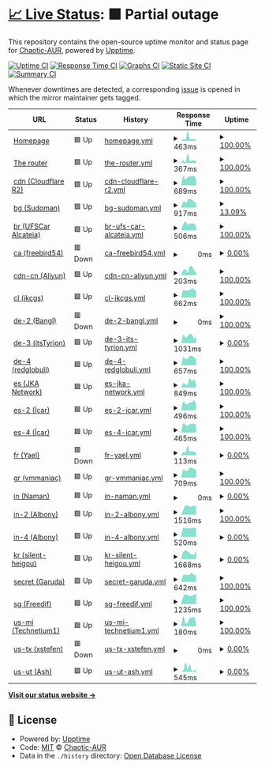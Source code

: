 # [📈 Live Status](https://uptimes.chaotic.cx): <!--live status--> **🟧 Partial outage**

This repository contains the open-source uptime monitor and status page for [Chaotic-AUR](https://aur.chaotic.cx), powered by [Upptime](https://github.com/upptime/upptime).

[![Uptime CI](https://github.com/chaotic-aur/chaotic-uptimes/workflows/Uptime%20CI/badge.svg)](https://github.com/chaotic-aur/chaotic-uptimes/actions?query=workflow%3A%22Uptime+CI%22)
[![Response Time CI](https://github.com/chaotic-aur/chaotic-uptimes/workflows/Response%20Time%20CI/badge.svg)](https://github.com/chaotic-aur/chaotic-uptimes/actions?query=workflow%3A%22Response+Time+CI%22)
[![Graphs CI](https://github.com/chaotic-aur/chaotic-uptimes/workflows/Graphs%20CI/badge.svg)](https://github.com/chaotic-aur/chaotic-uptimes/actions?query=workflow%3A%22Graphs+CI%22)
[![Static Site CI](https://github.com/chaotic-aur/chaotic-uptimes/workflows/Static%20Site%20CI/badge.svg)](https://github.com/chaotic-aur/chaotic-uptimes/actions?query=workflow%3A%22Static+Site+CI%22)
[![Summary CI](https://github.com/chaotic-aur/chaotic-uptimes/workflows/Summary%20CI/badge.svg)](https://github.com/chaotic-aur/chaotic-uptimes/actions?query=workflow%3A%22Summary+CI%22)

Whenever downtimes are detected, a corresponding [issue](https://github.com/chaotic-aur/chaotic-uptimes/issues) is opened in which the mirror maintainer gets tagged.

<!--start: status pages-->
<!-- This summary is generated by Upptime (https://github.com/upptime/upptime) -->
<!-- Do not edit this manually, your changes will be overwritten -->
<!-- prettier-ignore -->
| URL | Status | History | Response Time | Uptime |
| --- | ------ | ------- | ------------- | ------ |
| <img alt="" src="https://icons.duckduckgo.com/ip3/aur.chaotic.cx.ico" height="13"> [Homepage](https://aur.chaotic.cx) | 🟩 Up | [homepage.yml](https://github.com/chaotic-aur/chaotic-uptimes/commits/HEAD/history/homepage.yml) | <details><summary><img alt="Response time graph" src="./graphs/homepage/response-time-week.png" height="20"> 463ms</summary><br><a href="https://uptimes.chaotic.cx/history/homepage"><img alt="Response time 322" src="https://img.shields.io/endpoint?url=https%3A%2F%2Fraw.githubusercontent.com%2Fchaotic-aur%2Fchaotic-uptimes%2FHEAD%2Fapi%2Fhomepage%2Fresponse-time.json"></a><br><a href="https://uptimes.chaotic.cx/history/homepage"><img alt="24-hour response time 223" src="https://img.shields.io/endpoint?url=https%3A%2F%2Fraw.githubusercontent.com%2Fchaotic-aur%2Fchaotic-uptimes%2FHEAD%2Fapi%2Fhomepage%2Fresponse-time-day.json"></a><br><a href="https://uptimes.chaotic.cx/history/homepage"><img alt="7-day response time 463" src="https://img.shields.io/endpoint?url=https%3A%2F%2Fraw.githubusercontent.com%2Fchaotic-aur%2Fchaotic-uptimes%2FHEAD%2Fapi%2Fhomepage%2Fresponse-time-week.json"></a><br><a href="https://uptimes.chaotic.cx/history/homepage"><img alt="30-day response time 298" src="https://img.shields.io/endpoint?url=https%3A%2F%2Fraw.githubusercontent.com%2Fchaotic-aur%2Fchaotic-uptimes%2FHEAD%2Fapi%2Fhomepage%2Fresponse-time-month.json"></a><br><a href="https://uptimes.chaotic.cx/history/homepage"><img alt="1-year response time 357" src="https://img.shields.io/endpoint?url=https%3A%2F%2Fraw.githubusercontent.com%2Fchaotic-aur%2Fchaotic-uptimes%2FHEAD%2Fapi%2Fhomepage%2Fresponse-time-year.json"></a></details> | <details><summary><a href="https://uptimes.chaotic.cx/history/homepage">100.00%</a></summary><a href="https://uptimes.chaotic.cx/history/homepage"><img alt="All-time uptime 100.00%" src="https://img.shields.io/endpoint?url=https%3A%2F%2Fraw.githubusercontent.com%2Fchaotic-aur%2Fchaotic-uptimes%2FHEAD%2Fapi%2Fhomepage%2Fuptime.json"></a><br><a href="https://uptimes.chaotic.cx/history/homepage"><img alt="24-hour uptime 100.00%" src="https://img.shields.io/endpoint?url=https%3A%2F%2Fraw.githubusercontent.com%2Fchaotic-aur%2Fchaotic-uptimes%2FHEAD%2Fapi%2Fhomepage%2Fuptime-day.json"></a><br><a href="https://uptimes.chaotic.cx/history/homepage"><img alt="7-day uptime 100.00%" src="https://img.shields.io/endpoint?url=https%3A%2F%2Fraw.githubusercontent.com%2Fchaotic-aur%2Fchaotic-uptimes%2FHEAD%2Fapi%2Fhomepage%2Fuptime-week.json"></a><br><a href="https://uptimes.chaotic.cx/history/homepage"><img alt="30-day uptime 100.00%" src="https://img.shields.io/endpoint?url=https%3A%2F%2Fraw.githubusercontent.com%2Fchaotic-aur%2Fchaotic-uptimes%2FHEAD%2Fapi%2Fhomepage%2Fuptime-month.json"></a><br><a href="https://uptimes.chaotic.cx/history/homepage"><img alt="1-year uptime 100.00%" src="https://img.shields.io/endpoint?url=https%3A%2F%2Fraw.githubusercontent.com%2Fchaotic-aur%2Fchaotic-uptimes%2FHEAD%2Fapi%2Fhomepage%2Fuptime-year.json"></a></details>
| <img alt="" src="https://icons.duckduckgo.com/ip3/geo-mirror.chaotic.cx.ico" height="13"> [The router](https://geo-mirror.chaotic.cx) | 🟩 Up | [the-router.yml](https://github.com/chaotic-aur/chaotic-uptimes/commits/HEAD/history/the-router.yml) | <details><summary><img alt="Response time graph" src="./graphs/the-router/response-time-week.png" height="20"> 367ms</summary><br><a href="https://uptimes.chaotic.cx/history/the-router"><img alt="Response time 302" src="https://img.shields.io/endpoint?url=https%3A%2F%2Fraw.githubusercontent.com%2Fchaotic-aur%2Fchaotic-uptimes%2FHEAD%2Fapi%2Fthe-router%2Fresponse-time.json"></a><br><a href="https://uptimes.chaotic.cx/history/the-router"><img alt="24-hour response time 235" src="https://img.shields.io/endpoint?url=https%3A%2F%2Fraw.githubusercontent.com%2Fchaotic-aur%2Fchaotic-uptimes%2FHEAD%2Fapi%2Fthe-router%2Fresponse-time-day.json"></a><br><a href="https://uptimes.chaotic.cx/history/the-router"><img alt="7-day response time 367" src="https://img.shields.io/endpoint?url=https%3A%2F%2Fraw.githubusercontent.com%2Fchaotic-aur%2Fchaotic-uptimes%2FHEAD%2Fapi%2Fthe-router%2Fresponse-time-week.json"></a><br><a href="https://uptimes.chaotic.cx/history/the-router"><img alt="30-day response time 295" src="https://img.shields.io/endpoint?url=https%3A%2F%2Fraw.githubusercontent.com%2Fchaotic-aur%2Fchaotic-uptimes%2FHEAD%2Fapi%2Fthe-router%2Fresponse-time-month.json"></a><br><a href="https://uptimes.chaotic.cx/history/the-router"><img alt="1-year response time 330" src="https://img.shields.io/endpoint?url=https%3A%2F%2Fraw.githubusercontent.com%2Fchaotic-aur%2Fchaotic-uptimes%2FHEAD%2Fapi%2Fthe-router%2Fresponse-time-year.json"></a></details> | <details><summary><a href="https://uptimes.chaotic.cx/history/the-router">100.00%</a></summary><a href="https://uptimes.chaotic.cx/history/the-router"><img alt="All-time uptime 100.00%" src="https://img.shields.io/endpoint?url=https%3A%2F%2Fraw.githubusercontent.com%2Fchaotic-aur%2Fchaotic-uptimes%2FHEAD%2Fapi%2Fthe-router%2Fuptime.json"></a><br><a href="https://uptimes.chaotic.cx/history/the-router"><img alt="24-hour uptime 100.00%" src="https://img.shields.io/endpoint?url=https%3A%2F%2Fraw.githubusercontent.com%2Fchaotic-aur%2Fchaotic-uptimes%2FHEAD%2Fapi%2Fthe-router%2Fuptime-day.json"></a><br><a href="https://uptimes.chaotic.cx/history/the-router"><img alt="7-day uptime 100.00%" src="https://img.shields.io/endpoint?url=https%3A%2F%2Fraw.githubusercontent.com%2Fchaotic-aur%2Fchaotic-uptimes%2FHEAD%2Fapi%2Fthe-router%2Fuptime-week.json"></a><br><a href="https://uptimes.chaotic.cx/history/the-router"><img alt="30-day uptime 100.00%" src="https://img.shields.io/endpoint?url=https%3A%2F%2Fraw.githubusercontent.com%2Fchaotic-aur%2Fchaotic-uptimes%2FHEAD%2Fapi%2Fthe-router%2Fuptime-month.json"></a><br><a href="https://uptimes.chaotic.cx/history/the-router"><img alt="1-year uptime 100.00%" src="https://img.shields.io/endpoint?url=https%3A%2F%2Fraw.githubusercontent.com%2Fchaotic-aur%2Fchaotic-uptimes%2FHEAD%2Fapi%2Fthe-router%2Fuptime-year.json"></a></details>
| <img alt="" src="https://icons.duckduckgo.com/ip3/cdn-mirror.chaotic.cx.ico" height="13"> [cdn (Cloudflare R2)](https://cdn-mirror.chaotic.cx/no-failover/chaotic-aur/lastupdate) | 🟩 Up | [cdn-cloudflare-r2.yml](https://github.com/chaotic-aur/chaotic-uptimes/commits/HEAD/history/cdn-cloudflare-r2.yml) | <details><summary><img alt="Response time graph" src="./graphs/cdn-cloudflare-r2/response-time-week.png" height="20"> 689ms</summary><br><a href="https://uptimes.chaotic.cx/history/cdn-cloudflare-r2"><img alt="Response time 687" src="https://img.shields.io/endpoint?url=https%3A%2F%2Fraw.githubusercontent.com%2Fchaotic-aur%2Fchaotic-uptimes%2FHEAD%2Fapi%2Fcdn-cloudflare-r2%2Fresponse-time.json"></a><br><a href="https://uptimes.chaotic.cx/history/cdn-cloudflare-r2"><img alt="24-hour response time 575" src="https://img.shields.io/endpoint?url=https%3A%2F%2Fraw.githubusercontent.com%2Fchaotic-aur%2Fchaotic-uptimes%2FHEAD%2Fapi%2Fcdn-cloudflare-r2%2Fresponse-time-day.json"></a><br><a href="https://uptimes.chaotic.cx/history/cdn-cloudflare-r2"><img alt="7-day response time 689" src="https://img.shields.io/endpoint?url=https%3A%2F%2Fraw.githubusercontent.com%2Fchaotic-aur%2Fchaotic-uptimes%2FHEAD%2Fapi%2Fcdn-cloudflare-r2%2Fresponse-time-week.json"></a><br><a href="https://uptimes.chaotic.cx/history/cdn-cloudflare-r2"><img alt="30-day response time 703" src="https://img.shields.io/endpoint?url=https%3A%2F%2Fraw.githubusercontent.com%2Fchaotic-aur%2Fchaotic-uptimes%2FHEAD%2Fapi%2Fcdn-cloudflare-r2%2Fresponse-time-month.json"></a><br><a href="https://uptimes.chaotic.cx/history/cdn-cloudflare-r2"><img alt="1-year response time 729" src="https://img.shields.io/endpoint?url=https%3A%2F%2Fraw.githubusercontent.com%2Fchaotic-aur%2Fchaotic-uptimes%2FHEAD%2Fapi%2Fcdn-cloudflare-r2%2Fresponse-time-year.json"></a></details> | <details><summary><a href="https://uptimes.chaotic.cx/history/cdn-cloudflare-r2">100.00%</a></summary><a href="https://uptimes.chaotic.cx/history/cdn-cloudflare-r2"><img alt="All-time uptime 99.37%" src="https://img.shields.io/endpoint?url=https%3A%2F%2Fraw.githubusercontent.com%2Fchaotic-aur%2Fchaotic-uptimes%2FHEAD%2Fapi%2Fcdn-cloudflare-r2%2Fuptime.json"></a><br><a href="https://uptimes.chaotic.cx/history/cdn-cloudflare-r2"><img alt="24-hour uptime 100.00%" src="https://img.shields.io/endpoint?url=https%3A%2F%2Fraw.githubusercontent.com%2Fchaotic-aur%2Fchaotic-uptimes%2FHEAD%2Fapi%2Fcdn-cloudflare-r2%2Fuptime-day.json"></a><br><a href="https://uptimes.chaotic.cx/history/cdn-cloudflare-r2"><img alt="7-day uptime 100.00%" src="https://img.shields.io/endpoint?url=https%3A%2F%2Fraw.githubusercontent.com%2Fchaotic-aur%2Fchaotic-uptimes%2FHEAD%2Fapi%2Fcdn-cloudflare-r2%2Fuptime-week.json"></a><br><a href="https://uptimes.chaotic.cx/history/cdn-cloudflare-r2"><img alt="30-day uptime 100.00%" src="https://img.shields.io/endpoint?url=https%3A%2F%2Fraw.githubusercontent.com%2Fchaotic-aur%2Fchaotic-uptimes%2FHEAD%2Fapi%2Fcdn-cloudflare-r2%2Fuptime-month.json"></a><br><a href="https://uptimes.chaotic.cx/history/cdn-cloudflare-r2"><img alt="1-year uptime 99.40%" src="https://img.shields.io/endpoint?url=https%3A%2F%2Fraw.githubusercontent.com%2Fchaotic-aur%2Fchaotic-uptimes%2FHEAD%2Fapi%2Fcdn-cloudflare-r2%2Fuptime-year.json"></a></details>
| <img alt="" src="https://icons.duckduckgo.com/ip3/shantitribe.eu.ico" height="13"> [bg (Sudoman)](https://shantitribe.eu) | 🟩 Up | [bg-sudoman.yml](https://github.com/chaotic-aur/chaotic-uptimes/commits/HEAD/history/bg-sudoman.yml) | <details><summary><img alt="Response time graph" src="./graphs/bg-sudoman/response-time-week.png" height="20"> 917ms</summary><br><a href="https://uptimes.chaotic.cx/history/bg-sudoman"><img alt="Response time 678" src="https://img.shields.io/endpoint?url=https%3A%2F%2Fraw.githubusercontent.com%2Fchaotic-aur%2Fchaotic-uptimes%2FHEAD%2Fapi%2Fbg-sudoman%2Fresponse-time.json"></a><br><a href="https://uptimes.chaotic.cx/history/bg-sudoman"><img alt="24-hour response time 903" src="https://img.shields.io/endpoint?url=https%3A%2F%2Fraw.githubusercontent.com%2Fchaotic-aur%2Fchaotic-uptimes%2FHEAD%2Fapi%2Fbg-sudoman%2Fresponse-time-day.json"></a><br><a href="https://uptimes.chaotic.cx/history/bg-sudoman"><img alt="7-day response time 917" src="https://img.shields.io/endpoint?url=https%3A%2F%2Fraw.githubusercontent.com%2Fchaotic-aur%2Fchaotic-uptimes%2FHEAD%2Fapi%2Fbg-sudoman%2Fresponse-time-week.json"></a><br><a href="https://uptimes.chaotic.cx/history/bg-sudoman"><img alt="30-day response time 754" src="https://img.shields.io/endpoint?url=https%3A%2F%2Fraw.githubusercontent.com%2Fchaotic-aur%2Fchaotic-uptimes%2FHEAD%2Fapi%2Fbg-sudoman%2Fresponse-time-month.json"></a><br><a href="https://uptimes.chaotic.cx/history/bg-sudoman"><img alt="1-year response time 711" src="https://img.shields.io/endpoint?url=https%3A%2F%2Fraw.githubusercontent.com%2Fchaotic-aur%2Fchaotic-uptimes%2FHEAD%2Fapi%2Fbg-sudoman%2Fresponse-time-year.json"></a></details> | <details><summary><a href="https://uptimes.chaotic.cx/history/bg-sudoman">13.09%</a></summary><a href="https://uptimes.chaotic.cx/history/bg-sudoman"><img alt="All-time uptime 97.51%" src="https://img.shields.io/endpoint?url=https%3A%2F%2Fraw.githubusercontent.com%2Fchaotic-aur%2Fchaotic-uptimes%2FHEAD%2Fapi%2Fbg-sudoman%2Fuptime.json"></a><br><a href="https://uptimes.chaotic.cx/history/bg-sudoman"><img alt="24-hour uptime 0.00%" src="https://img.shields.io/endpoint?url=https%3A%2F%2Fraw.githubusercontent.com%2Fchaotic-aur%2Fchaotic-uptimes%2FHEAD%2Fapi%2Fbg-sudoman%2Fuptime-day.json"></a><br><a href="https://uptimes.chaotic.cx/history/bg-sudoman"><img alt="7-day uptime 13.09%" src="https://img.shields.io/endpoint?url=https%3A%2F%2Fraw.githubusercontent.com%2Fchaotic-aur%2Fchaotic-uptimes%2FHEAD%2Fapi%2Fbg-sudoman%2Fuptime-week.json"></a><br><a href="https://uptimes.chaotic.cx/history/bg-sudoman"><img alt="30-day uptime 80.00%" src="https://img.shields.io/endpoint?url=https%3A%2F%2Fraw.githubusercontent.com%2Fchaotic-aur%2Fchaotic-uptimes%2FHEAD%2Fapi%2Fbg-sudoman%2Fuptime-month.json"></a><br><a href="https://uptimes.chaotic.cx/history/bg-sudoman"><img alt="1-year uptime 98.00%" src="https://img.shields.io/endpoint?url=https%3A%2F%2Fraw.githubusercontent.com%2Fchaotic-aur%2Fchaotic-uptimes%2FHEAD%2Fapi%2Fbg-sudoman%2Fuptime-year.json"></a></details>
| <img alt="" src="https://icons.duckduckgo.com/ip3/null.ico" height="13"> [br (UFSCar Alcateia)](mirror.ufscar.br) | 🟩 Up | [br-ufs-car-alcateia.yml](https://github.com/chaotic-aur/chaotic-uptimes/commits/HEAD/history/br-ufs-car-alcateia.yml) | <details><summary><img alt="Response time graph" src="./graphs/br-ufs-car-alcateia/response-time-week.png" height="20"> 506ms</summary><br><a href="https://uptimes.chaotic.cx/history/br-ufs-car-alcateia"><img alt="Response time 754" src="https://img.shields.io/endpoint?url=https%3A%2F%2Fraw.githubusercontent.com%2Fchaotic-aur%2Fchaotic-uptimes%2FHEAD%2Fapi%2Fbr-ufs-car-alcateia%2Fresponse-time.json"></a><br><a href="https://uptimes.chaotic.cx/history/br-ufs-car-alcateia"><img alt="24-hour response time 389" src="https://img.shields.io/endpoint?url=https%3A%2F%2Fraw.githubusercontent.com%2Fchaotic-aur%2Fchaotic-uptimes%2FHEAD%2Fapi%2Fbr-ufs-car-alcateia%2Fresponse-time-day.json"></a><br><a href="https://uptimes.chaotic.cx/history/br-ufs-car-alcateia"><img alt="7-day response time 506" src="https://img.shields.io/endpoint?url=https%3A%2F%2Fraw.githubusercontent.com%2Fchaotic-aur%2Fchaotic-uptimes%2FHEAD%2Fapi%2Fbr-ufs-car-alcateia%2Fresponse-time-week.json"></a><br><a href="https://uptimes.chaotic.cx/history/br-ufs-car-alcateia"><img alt="30-day response time 760" src="https://img.shields.io/endpoint?url=https%3A%2F%2Fraw.githubusercontent.com%2Fchaotic-aur%2Fchaotic-uptimes%2FHEAD%2Fapi%2Fbr-ufs-car-alcateia%2Fresponse-time-month.json"></a><br><a href="https://uptimes.chaotic.cx/history/br-ufs-car-alcateia"><img alt="1-year response time 772" src="https://img.shields.io/endpoint?url=https%3A%2F%2Fraw.githubusercontent.com%2Fchaotic-aur%2Fchaotic-uptimes%2FHEAD%2Fapi%2Fbr-ufs-car-alcateia%2Fresponse-time-year.json"></a></details> | <details><summary><a href="https://uptimes.chaotic.cx/history/br-ufs-car-alcateia">100.00%</a></summary><a href="https://uptimes.chaotic.cx/history/br-ufs-car-alcateia"><img alt="All-time uptime 95.87%" src="https://img.shields.io/endpoint?url=https%3A%2F%2Fraw.githubusercontent.com%2Fchaotic-aur%2Fchaotic-uptimes%2FHEAD%2Fapi%2Fbr-ufs-car-alcateia%2Fuptime.json"></a><br><a href="https://uptimes.chaotic.cx/history/br-ufs-car-alcateia"><img alt="24-hour uptime 100.00%" src="https://img.shields.io/endpoint?url=https%3A%2F%2Fraw.githubusercontent.com%2Fchaotic-aur%2Fchaotic-uptimes%2FHEAD%2Fapi%2Fbr-ufs-car-alcateia%2Fuptime-day.json"></a><br><a href="https://uptimes.chaotic.cx/history/br-ufs-car-alcateia"><img alt="7-day uptime 100.00%" src="https://img.shields.io/endpoint?url=https%3A%2F%2Fraw.githubusercontent.com%2Fchaotic-aur%2Fchaotic-uptimes%2FHEAD%2Fapi%2Fbr-ufs-car-alcateia%2Fuptime-week.json"></a><br><a href="https://uptimes.chaotic.cx/history/br-ufs-car-alcateia"><img alt="30-day uptime 79.40%" src="https://img.shields.io/endpoint?url=https%3A%2F%2Fraw.githubusercontent.com%2Fchaotic-aur%2Fchaotic-uptimes%2FHEAD%2Fapi%2Fbr-ufs-car-alcateia%2Fuptime-month.json"></a><br><a href="https://uptimes.chaotic.cx/history/br-ufs-car-alcateia"><img alt="1-year uptime 94.49%" src="https://img.shields.io/endpoint?url=https%3A%2F%2Fraw.githubusercontent.com%2Fchaotic-aur%2Fchaotic-uptimes%2FHEAD%2Fapi%2Fbr-ufs-car-alcateia%2Fuptime-year.json"></a></details>
| <img alt="" src="https://icons.duckduckgo.com/ip3/birdrepo.ddns.net.ico" height="13"> [ca (freebird54)](https://birdrepo.ddns.net) | 🟥 Down | [ca-freebird54.yml](https://github.com/chaotic-aur/chaotic-uptimes/commits/HEAD/history/ca-freebird54.yml) | <details><summary><img alt="Response time graph" src="./graphs/ca-freebird54/response-time-week.png" height="20"> 0ms</summary><br><a href="https://uptimes.chaotic.cx/history/ca-freebird54"><img alt="Response time 263" src="https://img.shields.io/endpoint?url=https%3A%2F%2Fraw.githubusercontent.com%2Fchaotic-aur%2Fchaotic-uptimes%2FHEAD%2Fapi%2Fca-freebird54%2Fresponse-time.json"></a><br><a href="https://uptimes.chaotic.cx/history/ca-freebird54"><img alt="24-hour response time 0" src="https://img.shields.io/endpoint?url=https%3A%2F%2Fraw.githubusercontent.com%2Fchaotic-aur%2Fchaotic-uptimes%2FHEAD%2Fapi%2Fca-freebird54%2Fresponse-time-day.json"></a><br><a href="https://uptimes.chaotic.cx/history/ca-freebird54"><img alt="7-day response time 0" src="https://img.shields.io/endpoint?url=https%3A%2F%2Fraw.githubusercontent.com%2Fchaotic-aur%2Fchaotic-uptimes%2FHEAD%2Fapi%2Fca-freebird54%2Fresponse-time-week.json"></a><br><a href="https://uptimes.chaotic.cx/history/ca-freebird54"><img alt="30-day response time 0" src="https://img.shields.io/endpoint?url=https%3A%2F%2Fraw.githubusercontent.com%2Fchaotic-aur%2Fchaotic-uptimes%2FHEAD%2Fapi%2Fca-freebird54%2Fresponse-time-month.json"></a><br><a href="https://uptimes.chaotic.cx/history/ca-freebird54"><img alt="1-year response time 235" src="https://img.shields.io/endpoint?url=https%3A%2F%2Fraw.githubusercontent.com%2Fchaotic-aur%2Fchaotic-uptimes%2FHEAD%2Fapi%2Fca-freebird54%2Fresponse-time-year.json"></a></details> | <details><summary><a href="https://uptimes.chaotic.cx/history/ca-freebird54">0.00%</a></summary><a href="https://uptimes.chaotic.cx/history/ca-freebird54"><img alt="All-time uptime 63.86%" src="https://img.shields.io/endpoint?url=https%3A%2F%2Fraw.githubusercontent.com%2Fchaotic-aur%2Fchaotic-uptimes%2FHEAD%2Fapi%2Fca-freebird54%2Fuptime.json"></a><br><a href="https://uptimes.chaotic.cx/history/ca-freebird54"><img alt="24-hour uptime 0.00%" src="https://img.shields.io/endpoint?url=https%3A%2F%2Fraw.githubusercontent.com%2Fchaotic-aur%2Fchaotic-uptimes%2FHEAD%2Fapi%2Fca-freebird54%2Fuptime-day.json"></a><br><a href="https://uptimes.chaotic.cx/history/ca-freebird54"><img alt="7-day uptime 0.00%" src="https://img.shields.io/endpoint?url=https%3A%2F%2Fraw.githubusercontent.com%2Fchaotic-aur%2Fchaotic-uptimes%2FHEAD%2Fapi%2Fca-freebird54%2Fuptime-week.json"></a><br><a href="https://uptimes.chaotic.cx/history/ca-freebird54"><img alt="30-day uptime 1.38%" src="https://img.shields.io/endpoint?url=https%3A%2F%2Fraw.githubusercontent.com%2Fchaotic-aur%2Fchaotic-uptimes%2FHEAD%2Fapi%2Fca-freebird54%2Fuptime-month.json"></a><br><a href="https://uptimes.chaotic.cx/history/ca-freebird54"><img alt="1-year uptime 52.58%" src="https://img.shields.io/endpoint?url=https%3A%2F%2Fraw.githubusercontent.com%2Fchaotic-aur%2Fchaotic-uptimes%2FHEAD%2Fapi%2Fca-freebird54%2Fuptime-year.json"></a></details>
| <img alt="" src="https://icons.duckduckgo.com/ip3/cdn-cn-mirror.chaotic.cx.ico" height="13"> [cdn-cn (Aliyun)](https://cdn-cn-mirror.chaotic.cx/) | 🟩 Up | [cdn-cn-aliyun.yml](https://github.com/chaotic-aur/chaotic-uptimes/commits/HEAD/history/cdn-cn-aliyun.yml) | <details><summary><img alt="Response time graph" src="./graphs/cdn-cn-aliyun/response-time-week.png" height="20"> 203ms</summary><br><a href="https://uptimes.chaotic.cx/history/cdn-cn-aliyun"><img alt="Response time 262" src="https://img.shields.io/endpoint?url=https%3A%2F%2Fraw.githubusercontent.com%2Fchaotic-aur%2Fchaotic-uptimes%2FHEAD%2Fapi%2Fcdn-cn-aliyun%2Fresponse-time.json"></a><br><a href="https://uptimes.chaotic.cx/history/cdn-cn-aliyun"><img alt="24-hour response time 197" src="https://img.shields.io/endpoint?url=https%3A%2F%2Fraw.githubusercontent.com%2Fchaotic-aur%2Fchaotic-uptimes%2FHEAD%2Fapi%2Fcdn-cn-aliyun%2Fresponse-time-day.json"></a><br><a href="https://uptimes.chaotic.cx/history/cdn-cn-aliyun"><img alt="7-day response time 203" src="https://img.shields.io/endpoint?url=https%3A%2F%2Fraw.githubusercontent.com%2Fchaotic-aur%2Fchaotic-uptimes%2FHEAD%2Fapi%2Fcdn-cn-aliyun%2Fresponse-time-week.json"></a><br><a href="https://uptimes.chaotic.cx/history/cdn-cn-aliyun"><img alt="30-day response time 222" src="https://img.shields.io/endpoint?url=https%3A%2F%2Fraw.githubusercontent.com%2Fchaotic-aur%2Fchaotic-uptimes%2FHEAD%2Fapi%2Fcdn-cn-aliyun%2Fresponse-time-month.json"></a><br><a href="https://uptimes.chaotic.cx/history/cdn-cn-aliyun"><img alt="1-year response time 281" src="https://img.shields.io/endpoint?url=https%3A%2F%2Fraw.githubusercontent.com%2Fchaotic-aur%2Fchaotic-uptimes%2FHEAD%2Fapi%2Fcdn-cn-aliyun%2Fresponse-time-year.json"></a></details> | <details><summary><a href="https://uptimes.chaotic.cx/history/cdn-cn-aliyun">100.00%</a></summary><a href="https://uptimes.chaotic.cx/history/cdn-cn-aliyun"><img alt="All-time uptime 100.00%" src="https://img.shields.io/endpoint?url=https%3A%2F%2Fraw.githubusercontent.com%2Fchaotic-aur%2Fchaotic-uptimes%2FHEAD%2Fapi%2Fcdn-cn-aliyun%2Fuptime.json"></a><br><a href="https://uptimes.chaotic.cx/history/cdn-cn-aliyun"><img alt="24-hour uptime 100.00%" src="https://img.shields.io/endpoint?url=https%3A%2F%2Fraw.githubusercontent.com%2Fchaotic-aur%2Fchaotic-uptimes%2FHEAD%2Fapi%2Fcdn-cn-aliyun%2Fuptime-day.json"></a><br><a href="https://uptimes.chaotic.cx/history/cdn-cn-aliyun"><img alt="7-day uptime 100.00%" src="https://img.shields.io/endpoint?url=https%3A%2F%2Fraw.githubusercontent.com%2Fchaotic-aur%2Fchaotic-uptimes%2FHEAD%2Fapi%2Fcdn-cn-aliyun%2Fuptime-week.json"></a><br><a href="https://uptimes.chaotic.cx/history/cdn-cn-aliyun"><img alt="30-day uptime 100.00%" src="https://img.shields.io/endpoint?url=https%3A%2F%2Fraw.githubusercontent.com%2Fchaotic-aur%2Fchaotic-uptimes%2FHEAD%2Fapi%2Fcdn-cn-aliyun%2Fuptime-month.json"></a><br><a href="https://uptimes.chaotic.cx/history/cdn-cn-aliyun"><img alt="1-year uptime 99.99%" src="https://img.shields.io/endpoint?url=https%3A%2F%2Fraw.githubusercontent.com%2Fchaotic-aur%2Fchaotic-uptimes%2FHEAD%2Fapi%2Fcdn-cn-aliyun%2Fuptime-year.json"></a></details>
| <img alt="" src="https://icons.duckduckgo.com/ip3/mirror.owo.cl.ico" height="13"> [cl (jkcgs)](https://mirror.owo.cl) | 🟩 Up | [cl-jkcgs.yml](https://github.com/chaotic-aur/chaotic-uptimes/commits/HEAD/history/cl-jkcgs.yml) | <details><summary><img alt="Response time graph" src="./graphs/cl-jkcgs/response-time-week.png" height="20"> 662ms</summary><br><a href="https://uptimes.chaotic.cx/history/cl-jkcgs"><img alt="Response time 867" src="https://img.shields.io/endpoint?url=https%3A%2F%2Fraw.githubusercontent.com%2Fchaotic-aur%2Fchaotic-uptimes%2FHEAD%2Fapi%2Fcl-jkcgs%2Fresponse-time.json"></a><br><a href="https://uptimes.chaotic.cx/history/cl-jkcgs"><img alt="24-hour response time 558" src="https://img.shields.io/endpoint?url=https%3A%2F%2Fraw.githubusercontent.com%2Fchaotic-aur%2Fchaotic-uptimes%2FHEAD%2Fapi%2Fcl-jkcgs%2Fresponse-time-day.json"></a><br><a href="https://uptimes.chaotic.cx/history/cl-jkcgs"><img alt="7-day response time 662" src="https://img.shields.io/endpoint?url=https%3A%2F%2Fraw.githubusercontent.com%2Fchaotic-aur%2Fchaotic-uptimes%2FHEAD%2Fapi%2Fcl-jkcgs%2Fresponse-time-week.json"></a><br><a href="https://uptimes.chaotic.cx/history/cl-jkcgs"><img alt="30-day response time 634" src="https://img.shields.io/endpoint?url=https%3A%2F%2Fraw.githubusercontent.com%2Fchaotic-aur%2Fchaotic-uptimes%2FHEAD%2Fapi%2Fcl-jkcgs%2Fresponse-time-month.json"></a><br><a href="https://uptimes.chaotic.cx/history/cl-jkcgs"><img alt="1-year response time 843" src="https://img.shields.io/endpoint?url=https%3A%2F%2Fraw.githubusercontent.com%2Fchaotic-aur%2Fchaotic-uptimes%2FHEAD%2Fapi%2Fcl-jkcgs%2Fresponse-time-year.json"></a></details> | <details><summary><a href="https://uptimes.chaotic.cx/history/cl-jkcgs">100.00%</a></summary><a href="https://uptimes.chaotic.cx/history/cl-jkcgs"><img alt="All-time uptime 98.56%" src="https://img.shields.io/endpoint?url=https%3A%2F%2Fraw.githubusercontent.com%2Fchaotic-aur%2Fchaotic-uptimes%2FHEAD%2Fapi%2Fcl-jkcgs%2Fuptime.json"></a><br><a href="https://uptimes.chaotic.cx/history/cl-jkcgs"><img alt="24-hour uptime 100.00%" src="https://img.shields.io/endpoint?url=https%3A%2F%2Fraw.githubusercontent.com%2Fchaotic-aur%2Fchaotic-uptimes%2FHEAD%2Fapi%2Fcl-jkcgs%2Fuptime-day.json"></a><br><a href="https://uptimes.chaotic.cx/history/cl-jkcgs"><img alt="7-day uptime 100.00%" src="https://img.shields.io/endpoint?url=https%3A%2F%2Fraw.githubusercontent.com%2Fchaotic-aur%2Fchaotic-uptimes%2FHEAD%2Fapi%2Fcl-jkcgs%2Fuptime-week.json"></a><br><a href="https://uptimes.chaotic.cx/history/cl-jkcgs"><img alt="30-day uptime 100.00%" src="https://img.shields.io/endpoint?url=https%3A%2F%2Fraw.githubusercontent.com%2Fchaotic-aur%2Fchaotic-uptimes%2FHEAD%2Fapi%2Fcl-jkcgs%2Fuptime-month.json"></a><br><a href="https://uptimes.chaotic.cx/history/cl-jkcgs"><img alt="1-year uptime 98.52%" src="https://img.shields.io/endpoint?url=https%3A%2F%2Fraw.githubusercontent.com%2Fchaotic-aur%2Fchaotic-uptimes%2FHEAD%2Fapi%2Fcl-jkcgs%2Fuptime-year.json"></a></details>
| <img alt="" src="https://icons.duckduckgo.com/ip3/chaotic.bangl.de.ico" height="13"> [de-2 (Bangl)](https://chaotic.bangl.de) | 🟥 Down | [de-2-bangl.yml](https://github.com/chaotic-aur/chaotic-uptimes/commits/HEAD/history/de-2-bangl.yml) | <details><summary><img alt="Response time graph" src="./graphs/de-2-bangl/response-time-week.png" height="20"> 0ms</summary><br><a href="https://uptimes.chaotic.cx/history/de-2-bangl"><img alt="Response time 707" src="https://img.shields.io/endpoint?url=https%3A%2F%2Fraw.githubusercontent.com%2Fchaotic-aur%2Fchaotic-uptimes%2FHEAD%2Fapi%2Fde-2-bangl%2Fresponse-time.json"></a><br><a href="https://uptimes.chaotic.cx/history/de-2-bangl"><img alt="24-hour response time 0" src="https://img.shields.io/endpoint?url=https%3A%2F%2Fraw.githubusercontent.com%2Fchaotic-aur%2Fchaotic-uptimes%2FHEAD%2Fapi%2Fde-2-bangl%2Fresponse-time-day.json"></a><br><a href="https://uptimes.chaotic.cx/history/de-2-bangl"><img alt="7-day response time 0" src="https://img.shields.io/endpoint?url=https%3A%2F%2Fraw.githubusercontent.com%2Fchaotic-aur%2Fchaotic-uptimes%2FHEAD%2Fapi%2Fde-2-bangl%2Fresponse-time-week.json"></a><br><a href="https://uptimes.chaotic.cx/history/de-2-bangl"><img alt="30-day response time 0" src="https://img.shields.io/endpoint?url=https%3A%2F%2Fraw.githubusercontent.com%2Fchaotic-aur%2Fchaotic-uptimes%2FHEAD%2Fapi%2Fde-2-bangl%2Fresponse-time-month.json"></a><br><a href="https://uptimes.chaotic.cx/history/de-2-bangl"><img alt="1-year response time 614" src="https://img.shields.io/endpoint?url=https%3A%2F%2Fraw.githubusercontent.com%2Fchaotic-aur%2Fchaotic-uptimes%2FHEAD%2Fapi%2Fde-2-bangl%2Fresponse-time-year.json"></a></details> | <details><summary><a href="https://uptimes.chaotic.cx/history/de-2-bangl">100.00%</a></summary><a href="https://uptimes.chaotic.cx/history/de-2-bangl"><img alt="All-time uptime 81.62%" src="https://img.shields.io/endpoint?url=https%3A%2F%2Fraw.githubusercontent.com%2Fchaotic-aur%2Fchaotic-uptimes%2FHEAD%2Fapi%2Fde-2-bangl%2Fuptime.json"></a><br><a href="https://uptimes.chaotic.cx/history/de-2-bangl"><img alt="24-hour uptime 100.00%" src="https://img.shields.io/endpoint?url=https%3A%2F%2Fraw.githubusercontent.com%2Fchaotic-aur%2Fchaotic-uptimes%2FHEAD%2Fapi%2Fde-2-bangl%2Fuptime-day.json"></a><br><a href="https://uptimes.chaotic.cx/history/de-2-bangl"><img alt="7-day uptime 100.00%" src="https://img.shields.io/endpoint?url=https%3A%2F%2Fraw.githubusercontent.com%2Fchaotic-aur%2Fchaotic-uptimes%2FHEAD%2Fapi%2Fde-2-bangl%2Fuptime-week.json"></a><br><a href="https://uptimes.chaotic.cx/history/de-2-bangl"><img alt="30-day uptime 100.00%" src="https://img.shields.io/endpoint?url=https%3A%2F%2Fraw.githubusercontent.com%2Fchaotic-aur%2Fchaotic-uptimes%2FHEAD%2Fapi%2Fde-2-bangl%2Fuptime-month.json"></a><br><a href="https://uptimes.chaotic.cx/history/de-2-bangl"><img alt="1-year uptime 75.84%" src="https://img.shields.io/endpoint?url=https%3A%2F%2Fraw.githubusercontent.com%2Fchaotic-aur%2Fchaotic-uptimes%2FHEAD%2Fapi%2Fde-2-bangl%2Fuptime-year.json"></a></details>
| <img alt="" src="https://icons.duckduckgo.com/ip3/v.itstyrion.de.ico" height="13"> [de-3 (itsTyrion)](https://v.itstyrion.de) | 🟩 Up | [de-3-its-tyrion.yml](https://github.com/chaotic-aur/chaotic-uptimes/commits/HEAD/history/de-3-its-tyrion.yml) | <details><summary><img alt="Response time graph" src="./graphs/de-3-its-tyrion/response-time-week.png" height="20"> 1031ms</summary><br><a href="https://uptimes.chaotic.cx/history/de-3-its-tyrion"><img alt="Response time 993" src="https://img.shields.io/endpoint?url=https%3A%2F%2Fraw.githubusercontent.com%2Fchaotic-aur%2Fchaotic-uptimes%2FHEAD%2Fapi%2Fde-3-its-tyrion%2Fresponse-time.json"></a><br><a href="https://uptimes.chaotic.cx/history/de-3-its-tyrion"><img alt="24-hour response time 630" src="https://img.shields.io/endpoint?url=https%3A%2F%2Fraw.githubusercontent.com%2Fchaotic-aur%2Fchaotic-uptimes%2FHEAD%2Fapi%2Fde-3-its-tyrion%2Fresponse-time-day.json"></a><br><a href="https://uptimes.chaotic.cx/history/de-3-its-tyrion"><img alt="7-day response time 1031" src="https://img.shields.io/endpoint?url=https%3A%2F%2Fraw.githubusercontent.com%2Fchaotic-aur%2Fchaotic-uptimes%2FHEAD%2Fapi%2Fde-3-its-tyrion%2Fresponse-time-week.json"></a><br><a href="https://uptimes.chaotic.cx/history/de-3-its-tyrion"><img alt="30-day response time 933" src="https://img.shields.io/endpoint?url=https%3A%2F%2Fraw.githubusercontent.com%2Fchaotic-aur%2Fchaotic-uptimes%2FHEAD%2Fapi%2Fde-3-its-tyrion%2Fresponse-time-month.json"></a><br><a href="https://uptimes.chaotic.cx/history/de-3-its-tyrion"><img alt="1-year response time 946" src="https://img.shields.io/endpoint?url=https%3A%2F%2Fraw.githubusercontent.com%2Fchaotic-aur%2Fchaotic-uptimes%2FHEAD%2Fapi%2Fde-3-its-tyrion%2Fresponse-time-year.json"></a></details> | <details><summary><a href="https://uptimes.chaotic.cx/history/de-3-its-tyrion">0.00%</a></summary><a href="https://uptimes.chaotic.cx/history/de-3-its-tyrion"><img alt="All-time uptime 63.75%" src="https://img.shields.io/endpoint?url=https%3A%2F%2Fraw.githubusercontent.com%2Fchaotic-aur%2Fchaotic-uptimes%2FHEAD%2Fapi%2Fde-3-its-tyrion%2Fuptime.json"></a><br><a href="https://uptimes.chaotic.cx/history/de-3-its-tyrion"><img alt="24-hour uptime 0.00%" src="https://img.shields.io/endpoint?url=https%3A%2F%2Fraw.githubusercontent.com%2Fchaotic-aur%2Fchaotic-uptimes%2FHEAD%2Fapi%2Fde-3-its-tyrion%2Fuptime-day.json"></a><br><a href="https://uptimes.chaotic.cx/history/de-3-its-tyrion"><img alt="7-day uptime 0.00%" src="https://img.shields.io/endpoint?url=https%3A%2F%2Fraw.githubusercontent.com%2Fchaotic-aur%2Fchaotic-uptimes%2FHEAD%2Fapi%2Fde-3-its-tyrion%2Fuptime-week.json"></a><br><a href="https://uptimes.chaotic.cx/history/de-3-its-tyrion"><img alt="30-day uptime 6.79%" src="https://img.shields.io/endpoint?url=https%3A%2F%2Fraw.githubusercontent.com%2Fchaotic-aur%2Fchaotic-uptimes%2FHEAD%2Fapi%2Fde-3-its-tyrion%2Fuptime-month.json"></a><br><a href="https://uptimes.chaotic.cx/history/de-3-its-tyrion"><img alt="1-year uptime 52.39%" src="https://img.shields.io/endpoint?url=https%3A%2F%2Fraw.githubusercontent.com%2Fchaotic-aur%2Fchaotic-uptimes%2FHEAD%2Fapi%2Fde-3-its-tyrion%2Fuptime-year.json"></a></details>
| <img alt="" src="https://icons.duckduckgo.com/ip3/chaotic.pl4ygr0und.de.ico" height="13"> [de-4 (redglobuli)](https://chaotic.pl4ygr0und.de) | 🟩 Up | [de-4-redglobuli.yml](https://github.com/chaotic-aur/chaotic-uptimes/commits/HEAD/history/de-4-redglobuli.yml) | <details><summary><img alt="Response time graph" src="./graphs/de-4-redglobuli/response-time-week.png" height="20"> 657ms</summary><br><a href="https://uptimes.chaotic.cx/history/de-4-redglobuli"><img alt="Response time 715" src="https://img.shields.io/endpoint?url=https%3A%2F%2Fraw.githubusercontent.com%2Fchaotic-aur%2Fchaotic-uptimes%2FHEAD%2Fapi%2Fde-4-redglobuli%2Fresponse-time.json"></a><br><a href="https://uptimes.chaotic.cx/history/de-4-redglobuli"><img alt="24-hour response time 489" src="https://img.shields.io/endpoint?url=https%3A%2F%2Fraw.githubusercontent.com%2Fchaotic-aur%2Fchaotic-uptimes%2FHEAD%2Fapi%2Fde-4-redglobuli%2Fresponse-time-day.json"></a><br><a href="https://uptimes.chaotic.cx/history/de-4-redglobuli"><img alt="7-day response time 657" src="https://img.shields.io/endpoint?url=https%3A%2F%2Fraw.githubusercontent.com%2Fchaotic-aur%2Fchaotic-uptimes%2FHEAD%2Fapi%2Fde-4-redglobuli%2Fresponse-time-week.json"></a><br><a href="https://uptimes.chaotic.cx/history/de-4-redglobuli"><img alt="30-day response time 747" src="https://img.shields.io/endpoint?url=https%3A%2F%2Fraw.githubusercontent.com%2Fchaotic-aur%2Fchaotic-uptimes%2FHEAD%2Fapi%2Fde-4-redglobuli%2Fresponse-time-month.json"></a><br><a href="https://uptimes.chaotic.cx/history/de-4-redglobuli"><img alt="1-year response time 704" src="https://img.shields.io/endpoint?url=https%3A%2F%2Fraw.githubusercontent.com%2Fchaotic-aur%2Fchaotic-uptimes%2FHEAD%2Fapi%2Fde-4-redglobuli%2Fresponse-time-year.json"></a></details> | <details><summary><a href="https://uptimes.chaotic.cx/history/de-4-redglobuli">100.00%</a></summary><a href="https://uptimes.chaotic.cx/history/de-4-redglobuli"><img alt="All-time uptime 99.64%" src="https://img.shields.io/endpoint?url=https%3A%2F%2Fraw.githubusercontent.com%2Fchaotic-aur%2Fchaotic-uptimes%2FHEAD%2Fapi%2Fde-4-redglobuli%2Fuptime.json"></a><br><a href="https://uptimes.chaotic.cx/history/de-4-redglobuli"><img alt="24-hour uptime 100.00%" src="https://img.shields.io/endpoint?url=https%3A%2F%2Fraw.githubusercontent.com%2Fchaotic-aur%2Fchaotic-uptimes%2FHEAD%2Fapi%2Fde-4-redglobuli%2Fuptime-day.json"></a><br><a href="https://uptimes.chaotic.cx/history/de-4-redglobuli"><img alt="7-day uptime 100.00%" src="https://img.shields.io/endpoint?url=https%3A%2F%2Fraw.githubusercontent.com%2Fchaotic-aur%2Fchaotic-uptimes%2FHEAD%2Fapi%2Fde-4-redglobuli%2Fuptime-week.json"></a><br><a href="https://uptimes.chaotic.cx/history/de-4-redglobuli"><img alt="30-day uptime 100.00%" src="https://img.shields.io/endpoint?url=https%3A%2F%2Fraw.githubusercontent.com%2Fchaotic-aur%2Fchaotic-uptimes%2FHEAD%2Fapi%2Fde-4-redglobuli%2Fuptime-month.json"></a><br><a href="https://uptimes.chaotic.cx/history/de-4-redglobuli"><img alt="1-year uptime 99.71%" src="https://img.shields.io/endpoint?url=https%3A%2F%2Fraw.githubusercontent.com%2Fchaotic-aur%2Fchaotic-uptimes%2FHEAD%2Fapi%2Fde-4-redglobuli%2Fuptime-year.json"></a></details>
| <img alt="" src="https://icons.duckduckgo.com/ip3/repo.jkanetwork.com.ico" height="13"> [es (JKA Network)](https://repo.jkanetwork.com) | 🟩 Up | [es-jka-network.yml](https://github.com/chaotic-aur/chaotic-uptimes/commits/HEAD/history/es-jka-network.yml) | <details><summary><img alt="Response time graph" src="./graphs/es-jka-network/response-time-week.png" height="20"> 849ms</summary><br><a href="https://uptimes.chaotic.cx/history/es-jka-network"><img alt="Response time 940" src="https://img.shields.io/endpoint?url=https%3A%2F%2Fraw.githubusercontent.com%2Fchaotic-aur%2Fchaotic-uptimes%2FHEAD%2Fapi%2Fes-jka-network%2Fresponse-time.json"></a><br><a href="https://uptimes.chaotic.cx/history/es-jka-network"><img alt="24-hour response time 621" src="https://img.shields.io/endpoint?url=https%3A%2F%2Fraw.githubusercontent.com%2Fchaotic-aur%2Fchaotic-uptimes%2FHEAD%2Fapi%2Fes-jka-network%2Fresponse-time-day.json"></a><br><a href="https://uptimes.chaotic.cx/history/es-jka-network"><img alt="7-day response time 849" src="https://img.shields.io/endpoint?url=https%3A%2F%2Fraw.githubusercontent.com%2Fchaotic-aur%2Fchaotic-uptimes%2FHEAD%2Fapi%2Fes-jka-network%2Fresponse-time-week.json"></a><br><a href="https://uptimes.chaotic.cx/history/es-jka-network"><img alt="30-day response time 697" src="https://img.shields.io/endpoint?url=https%3A%2F%2Fraw.githubusercontent.com%2Fchaotic-aur%2Fchaotic-uptimes%2FHEAD%2Fapi%2Fes-jka-network%2Fresponse-time-month.json"></a><br><a href="https://uptimes.chaotic.cx/history/es-jka-network"><img alt="1-year response time 889" src="https://img.shields.io/endpoint?url=https%3A%2F%2Fraw.githubusercontent.com%2Fchaotic-aur%2Fchaotic-uptimes%2FHEAD%2Fapi%2Fes-jka-network%2Fresponse-time-year.json"></a></details> | <details><summary><a href="https://uptimes.chaotic.cx/history/es-jka-network">100.00%</a></summary><a href="https://uptimes.chaotic.cx/history/es-jka-network"><img alt="All-time uptime 99.53%" src="https://img.shields.io/endpoint?url=https%3A%2F%2Fraw.githubusercontent.com%2Fchaotic-aur%2Fchaotic-uptimes%2FHEAD%2Fapi%2Fes-jka-network%2Fuptime.json"></a><br><a href="https://uptimes.chaotic.cx/history/es-jka-network"><img alt="24-hour uptime 100.00%" src="https://img.shields.io/endpoint?url=https%3A%2F%2Fraw.githubusercontent.com%2Fchaotic-aur%2Fchaotic-uptimes%2FHEAD%2Fapi%2Fes-jka-network%2Fuptime-day.json"></a><br><a href="https://uptimes.chaotic.cx/history/es-jka-network"><img alt="7-day uptime 100.00%" src="https://img.shields.io/endpoint?url=https%3A%2F%2Fraw.githubusercontent.com%2Fchaotic-aur%2Fchaotic-uptimes%2FHEAD%2Fapi%2Fes-jka-network%2Fuptime-week.json"></a><br><a href="https://uptimes.chaotic.cx/history/es-jka-network"><img alt="30-day uptime 100.00%" src="https://img.shields.io/endpoint?url=https%3A%2F%2Fraw.githubusercontent.com%2Fchaotic-aur%2Fchaotic-uptimes%2FHEAD%2Fapi%2Fes-jka-network%2Fuptime-month.json"></a><br><a href="https://uptimes.chaotic.cx/history/es-jka-network"><img alt="1-year uptime 99.79%" src="https://img.shields.io/endpoint?url=https%3A%2F%2Fraw.githubusercontent.com%2Fchaotic-aur%2Fchaotic-uptimes%2FHEAD%2Fapi%2Fes-jka-network%2Fuptime-year.json"></a></details>
| <img alt="" src="https://icons.duckduckgo.com/ip3/chaotic.icarns.xyz.ico" height="13"> [es-2 (Ícar)](https://chaotic.icarns.xyz) | 🟩 Up | [es-2-icar.yml](https://github.com/chaotic-aur/chaotic-uptimes/commits/HEAD/history/es-2-icar.yml) | <details><summary><img alt="Response time graph" src="./graphs/es-2-icar/response-time-week.png" height="20"> 496ms</summary><br><a href="https://uptimes.chaotic.cx/history/es-2-icar"><img alt="Response time 536" src="https://img.shields.io/endpoint?url=https%3A%2F%2Fraw.githubusercontent.com%2Fchaotic-aur%2Fchaotic-uptimes%2FHEAD%2Fapi%2Fes-2-icar%2Fresponse-time.json"></a><br><a href="https://uptimes.chaotic.cx/history/es-2-icar"><img alt="24-hour response time 388" src="https://img.shields.io/endpoint?url=https%3A%2F%2Fraw.githubusercontent.com%2Fchaotic-aur%2Fchaotic-uptimes%2FHEAD%2Fapi%2Fes-2-icar%2Fresponse-time-day.json"></a><br><a href="https://uptimes.chaotic.cx/history/es-2-icar"><img alt="7-day response time 496" src="https://img.shields.io/endpoint?url=https%3A%2F%2Fraw.githubusercontent.com%2Fchaotic-aur%2Fchaotic-uptimes%2FHEAD%2Fapi%2Fes-2-icar%2Fresponse-time-week.json"></a><br><a href="https://uptimes.chaotic.cx/history/es-2-icar"><img alt="30-day response time 479" src="https://img.shields.io/endpoint?url=https%3A%2F%2Fraw.githubusercontent.com%2Fchaotic-aur%2Fchaotic-uptimes%2FHEAD%2Fapi%2Fes-2-icar%2Fresponse-time-month.json"></a><br><a href="https://uptimes.chaotic.cx/history/es-2-icar"><img alt="1-year response time 502" src="https://img.shields.io/endpoint?url=https%3A%2F%2Fraw.githubusercontent.com%2Fchaotic-aur%2Fchaotic-uptimes%2FHEAD%2Fapi%2Fes-2-icar%2Fresponse-time-year.json"></a></details> | <details><summary><a href="https://uptimes.chaotic.cx/history/es-2-icar">100.00%</a></summary><a href="https://uptimes.chaotic.cx/history/es-2-icar"><img alt="All-time uptime 76.39%" src="https://img.shields.io/endpoint?url=https%3A%2F%2Fraw.githubusercontent.com%2Fchaotic-aur%2Fchaotic-uptimes%2FHEAD%2Fapi%2Fes-2-icar%2Fuptime.json"></a><br><a href="https://uptimes.chaotic.cx/history/es-2-icar"><img alt="24-hour uptime 100.00%" src="https://img.shields.io/endpoint?url=https%3A%2F%2Fraw.githubusercontent.com%2Fchaotic-aur%2Fchaotic-uptimes%2FHEAD%2Fapi%2Fes-2-icar%2Fuptime-day.json"></a><br><a href="https://uptimes.chaotic.cx/history/es-2-icar"><img alt="7-day uptime 100.00%" src="https://img.shields.io/endpoint?url=https%3A%2F%2Fraw.githubusercontent.com%2Fchaotic-aur%2Fchaotic-uptimes%2FHEAD%2Fapi%2Fes-2-icar%2Fuptime-week.json"></a><br><a href="https://uptimes.chaotic.cx/history/es-2-icar"><img alt="30-day uptime 79.40%" src="https://img.shields.io/endpoint?url=https%3A%2F%2Fraw.githubusercontent.com%2Fchaotic-aur%2Fchaotic-uptimes%2FHEAD%2Fapi%2Fes-2-icar%2Fuptime-month.json"></a><br><a href="https://uptimes.chaotic.cx/history/es-2-icar"><img alt="1-year uptime 68.69%" src="https://img.shields.io/endpoint?url=https%3A%2F%2Fraw.githubusercontent.com%2Fchaotic-aur%2Fchaotic-uptimes%2FHEAD%2Fapi%2Fes-2-icar%2Fuptime-year.json"></a></details>
| <img alt="" src="https://icons.duckduckgo.com/ip3/chaotic-2.icarns.xyz.ico" height="13"> [es-4 (Ícar)](https://chaotic-2.icarns.xyz) | 🟩 Up | [es-4-icar.yml](https://github.com/chaotic-aur/chaotic-uptimes/commits/HEAD/history/es-4-icar.yml) | <details><summary><img alt="Response time graph" src="./graphs/es-4-icar/response-time-week.png" height="20"> 465ms</summary><br><a href="https://uptimes.chaotic.cx/history/es-4-icar"><img alt="Response time 483" src="https://img.shields.io/endpoint?url=https%3A%2F%2Fraw.githubusercontent.com%2Fchaotic-aur%2Fchaotic-uptimes%2FHEAD%2Fapi%2Fes-4-icar%2Fresponse-time.json"></a><br><a href="https://uptimes.chaotic.cx/history/es-4-icar"><img alt="24-hour response time 389" src="https://img.shields.io/endpoint?url=https%3A%2F%2Fraw.githubusercontent.com%2Fchaotic-aur%2Fchaotic-uptimes%2FHEAD%2Fapi%2Fes-4-icar%2Fresponse-time-day.json"></a><br><a href="https://uptimes.chaotic.cx/history/es-4-icar"><img alt="7-day response time 465" src="https://img.shields.io/endpoint?url=https%3A%2F%2Fraw.githubusercontent.com%2Fchaotic-aur%2Fchaotic-uptimes%2FHEAD%2Fapi%2Fes-4-icar%2Fresponse-time-week.json"></a><br><a href="https://uptimes.chaotic.cx/history/es-4-icar"><img alt="30-day response time 444" src="https://img.shields.io/endpoint?url=https%3A%2F%2Fraw.githubusercontent.com%2Fchaotic-aur%2Fchaotic-uptimes%2FHEAD%2Fapi%2Fes-4-icar%2Fresponse-time-month.json"></a><br><a href="https://uptimes.chaotic.cx/history/es-4-icar"><img alt="1-year response time 483" src="https://img.shields.io/endpoint?url=https%3A%2F%2Fraw.githubusercontent.com%2Fchaotic-aur%2Fchaotic-uptimes%2FHEAD%2Fapi%2Fes-4-icar%2Fresponse-time-year.json"></a></details> | <details><summary><a href="https://uptimes.chaotic.cx/history/es-4-icar">100.00%</a></summary><a href="https://uptimes.chaotic.cx/history/es-4-icar"><img alt="All-time uptime 69.80%" src="https://img.shields.io/endpoint?url=https%3A%2F%2Fraw.githubusercontent.com%2Fchaotic-aur%2Fchaotic-uptimes%2FHEAD%2Fapi%2Fes-4-icar%2Fuptime.json"></a><br><a href="https://uptimes.chaotic.cx/history/es-4-icar"><img alt="24-hour uptime 100.00%" src="https://img.shields.io/endpoint?url=https%3A%2F%2Fraw.githubusercontent.com%2Fchaotic-aur%2Fchaotic-uptimes%2FHEAD%2Fapi%2Fes-4-icar%2Fuptime-day.json"></a><br><a href="https://uptimes.chaotic.cx/history/es-4-icar"><img alt="7-day uptime 100.00%" src="https://img.shields.io/endpoint?url=https%3A%2F%2Fraw.githubusercontent.com%2Fchaotic-aur%2Fchaotic-uptimes%2FHEAD%2Fapi%2Fes-4-icar%2Fuptime-week.json"></a><br><a href="https://uptimes.chaotic.cx/history/es-4-icar"><img alt="30-day uptime 79.40%" src="https://img.shields.io/endpoint?url=https%3A%2F%2Fraw.githubusercontent.com%2Fchaotic-aur%2Fchaotic-uptimes%2FHEAD%2Fapi%2Fes-4-icar%2Fuptime-month.json"></a><br><a href="https://uptimes.chaotic.cx/history/es-4-icar"><img alt="1-year uptime 69.80%" src="https://img.shields.io/endpoint?url=https%3A%2F%2Fraw.githubusercontent.com%2Fchaotic-aur%2Fchaotic-uptimes%2FHEAD%2Fapi%2Fes-4-icar%2Fuptime-year.json"></a></details>
| <img alt="" src="https://icons.duckduckgo.com/ip3/chaotic-mirror.bbq.ovh.ico" height="13"> [fr (Yael)](https://chaotic-mirror.bbq.ovh) | 🟥 Down | [fr-yael.yml](https://github.com/chaotic-aur/chaotic-uptimes/commits/HEAD/history/fr-yael.yml) | <details><summary><img alt="Response time graph" src="./graphs/fr-yael/response-time-week.png" height="20"> 113ms</summary><br><a href="https://uptimes.chaotic.cx/history/fr-yael"><img alt="Response time 129" src="https://img.shields.io/endpoint?url=https%3A%2F%2Fraw.githubusercontent.com%2Fchaotic-aur%2Fchaotic-uptimes%2FHEAD%2Fapi%2Ffr-yael%2Fresponse-time.json"></a><br><a href="https://uptimes.chaotic.cx/history/fr-yael"><img alt="24-hour response time 131" src="https://img.shields.io/endpoint?url=https%3A%2F%2Fraw.githubusercontent.com%2Fchaotic-aur%2Fchaotic-uptimes%2FHEAD%2Fapi%2Ffr-yael%2Fresponse-time-day.json"></a><br><a href="https://uptimes.chaotic.cx/history/fr-yael"><img alt="7-day response time 113" src="https://img.shields.io/endpoint?url=https%3A%2F%2Fraw.githubusercontent.com%2Fchaotic-aur%2Fchaotic-uptimes%2FHEAD%2Fapi%2Ffr-yael%2Fresponse-time-week.json"></a><br><a href="https://uptimes.chaotic.cx/history/fr-yael"><img alt="30-day response time 120" src="https://img.shields.io/endpoint?url=https%3A%2F%2Fraw.githubusercontent.com%2Fchaotic-aur%2Fchaotic-uptimes%2FHEAD%2Fapi%2Ffr-yael%2Fresponse-time-month.json"></a><br><a href="https://uptimes.chaotic.cx/history/fr-yael"><img alt="1-year response time 129" src="https://img.shields.io/endpoint?url=https%3A%2F%2Fraw.githubusercontent.com%2Fchaotic-aur%2Fchaotic-uptimes%2FHEAD%2Fapi%2Ffr-yael%2Fresponse-time-year.json"></a></details> | <details><summary><a href="https://uptimes.chaotic.cx/history/fr-yael">0.00%</a></summary><a href="https://uptimes.chaotic.cx/history/fr-yael"><img alt="All-time uptime 0.00%" src="https://img.shields.io/endpoint?url=https%3A%2F%2Fraw.githubusercontent.com%2Fchaotic-aur%2Fchaotic-uptimes%2FHEAD%2Fapi%2Ffr-yael%2Fuptime.json"></a><br><a href="https://uptimes.chaotic.cx/history/fr-yael"><img alt="24-hour uptime 0.00%" src="https://img.shields.io/endpoint?url=https%3A%2F%2Fraw.githubusercontent.com%2Fchaotic-aur%2Fchaotic-uptimes%2FHEAD%2Fapi%2Ffr-yael%2Fuptime-day.json"></a><br><a href="https://uptimes.chaotic.cx/history/fr-yael"><img alt="7-day uptime 0.00%" src="https://img.shields.io/endpoint?url=https%3A%2F%2Fraw.githubusercontent.com%2Fchaotic-aur%2Fchaotic-uptimes%2FHEAD%2Fapi%2Ffr-yael%2Fuptime-week.json"></a><br><a href="https://uptimes.chaotic.cx/history/fr-yael"><img alt="30-day uptime 1.38%" src="https://img.shields.io/endpoint?url=https%3A%2F%2Fraw.githubusercontent.com%2Fchaotic-aur%2Fchaotic-uptimes%2FHEAD%2Fapi%2Ffr-yael%2Fuptime-month.json"></a><br><a href="https://uptimes.chaotic.cx/history/fr-yael"><img alt="1-year uptime 0.00%" src="https://img.shields.io/endpoint?url=https%3A%2F%2Fraw.githubusercontent.com%2Fchaotic-aur%2Fchaotic-uptimes%2FHEAD%2Fapi%2Ffr-yael%2Fuptime-year.json"></a></details>
| <img alt="" src="https://icons.duckduckgo.com/ip3/mirrors.sytes.net.ico" height="13"> [gr (vmmaniac)](https://mirrors.sytes.net) | 🟩 Up | [gr-vmmaniac.yml](https://github.com/chaotic-aur/chaotic-uptimes/commits/HEAD/history/gr-vmmaniac.yml) | <details><summary><img alt="Response time graph" src="./graphs/gr-vmmaniac/response-time-week.png" height="20"> 709ms</summary><br><a href="https://uptimes.chaotic.cx/history/gr-vmmaniac"><img alt="Response time 667" src="https://img.shields.io/endpoint?url=https%3A%2F%2Fraw.githubusercontent.com%2Fchaotic-aur%2Fchaotic-uptimes%2FHEAD%2Fapi%2Fgr-vmmaniac%2Fresponse-time.json"></a><br><a href="https://uptimes.chaotic.cx/history/gr-vmmaniac"><img alt="24-hour response time 550" src="https://img.shields.io/endpoint?url=https%3A%2F%2Fraw.githubusercontent.com%2Fchaotic-aur%2Fchaotic-uptimes%2FHEAD%2Fapi%2Fgr-vmmaniac%2Fresponse-time-day.json"></a><br><a href="https://uptimes.chaotic.cx/history/gr-vmmaniac"><img alt="7-day response time 709" src="https://img.shields.io/endpoint?url=https%3A%2F%2Fraw.githubusercontent.com%2Fchaotic-aur%2Fchaotic-uptimes%2FHEAD%2Fapi%2Fgr-vmmaniac%2Fresponse-time-week.json"></a><br><a href="https://uptimes.chaotic.cx/history/gr-vmmaniac"><img alt="30-day response time 666" src="https://img.shields.io/endpoint?url=https%3A%2F%2Fraw.githubusercontent.com%2Fchaotic-aur%2Fchaotic-uptimes%2FHEAD%2Fapi%2Fgr-vmmaniac%2Fresponse-time-month.json"></a><br><a href="https://uptimes.chaotic.cx/history/gr-vmmaniac"><img alt="1-year response time 654" src="https://img.shields.io/endpoint?url=https%3A%2F%2Fraw.githubusercontent.com%2Fchaotic-aur%2Fchaotic-uptimes%2FHEAD%2Fapi%2Fgr-vmmaniac%2Fresponse-time-year.json"></a></details> | <details><summary><a href="https://uptimes.chaotic.cx/history/gr-vmmaniac">100.00%</a></summary><a href="https://uptimes.chaotic.cx/history/gr-vmmaniac"><img alt="All-time uptime 88.94%" src="https://img.shields.io/endpoint?url=https%3A%2F%2Fraw.githubusercontent.com%2Fchaotic-aur%2Fchaotic-uptimes%2FHEAD%2Fapi%2Fgr-vmmaniac%2Fuptime.json"></a><br><a href="https://uptimes.chaotic.cx/history/gr-vmmaniac"><img alt="24-hour uptime 100.00%" src="https://img.shields.io/endpoint?url=https%3A%2F%2Fraw.githubusercontent.com%2Fchaotic-aur%2Fchaotic-uptimes%2FHEAD%2Fapi%2Fgr-vmmaniac%2Fuptime-day.json"></a><br><a href="https://uptimes.chaotic.cx/history/gr-vmmaniac"><img alt="7-day uptime 100.00%" src="https://img.shields.io/endpoint?url=https%3A%2F%2Fraw.githubusercontent.com%2Fchaotic-aur%2Fchaotic-uptimes%2FHEAD%2Fapi%2Fgr-vmmaniac%2Fuptime-week.json"></a><br><a href="https://uptimes.chaotic.cx/history/gr-vmmaniac"><img alt="30-day uptime 79.40%" src="https://img.shields.io/endpoint?url=https%3A%2F%2Fraw.githubusercontent.com%2Fchaotic-aur%2Fchaotic-uptimes%2FHEAD%2Fapi%2Fgr-vmmaniac%2Fuptime-month.json"></a><br><a href="https://uptimes.chaotic.cx/history/gr-vmmaniac"><img alt="1-year uptime 86.44%" src="https://img.shields.io/endpoint?url=https%3A%2F%2Fraw.githubusercontent.com%2Fchaotic-aur%2Fchaotic-uptimes%2FHEAD%2Fapi%2Fgr-vmmaniac%2Fuptime-year.json"></a></details>
| <img alt="" src="https://icons.duckduckgo.com/ip3/in-mirror.garudalinux.org.ico" height="13"> [in (Naman)](https://in-mirror.garudalinux.org) | 🟩 Up | [in-naman.yml](https://github.com/chaotic-aur/chaotic-uptimes/commits/HEAD/history/in-naman.yml) | <details><summary><img alt="Response time graph" src="./graphs/in-naman/response-time-week.png" height="20"> 0ms</summary><br><a href="https://uptimes.chaotic.cx/history/in-naman"><img alt="Response time 0" src="https://img.shields.io/endpoint?url=https%3A%2F%2Fraw.githubusercontent.com%2Fchaotic-aur%2Fchaotic-uptimes%2FHEAD%2Fapi%2Fin-naman%2Fresponse-time.json"></a><br><a href="https://uptimes.chaotic.cx/history/in-naman"><img alt="24-hour response time 0" src="https://img.shields.io/endpoint?url=https%3A%2F%2Fraw.githubusercontent.com%2Fchaotic-aur%2Fchaotic-uptimes%2FHEAD%2Fapi%2Fin-naman%2Fresponse-time-day.json"></a><br><a href="https://uptimes.chaotic.cx/history/in-naman"><img alt="7-day response time 0" src="https://img.shields.io/endpoint?url=https%3A%2F%2Fraw.githubusercontent.com%2Fchaotic-aur%2Fchaotic-uptimes%2FHEAD%2Fapi%2Fin-naman%2Fresponse-time-week.json"></a><br><a href="https://uptimes.chaotic.cx/history/in-naman"><img alt="30-day response time 0" src="https://img.shields.io/endpoint?url=https%3A%2F%2Fraw.githubusercontent.com%2Fchaotic-aur%2Fchaotic-uptimes%2FHEAD%2Fapi%2Fin-naman%2Fresponse-time-month.json"></a><br><a href="https://uptimes.chaotic.cx/history/in-naman"><img alt="1-year response time 0" src="https://img.shields.io/endpoint?url=https%3A%2F%2Fraw.githubusercontent.com%2Fchaotic-aur%2Fchaotic-uptimes%2FHEAD%2Fapi%2Fin-naman%2Fresponse-time-year.json"></a></details> | <details><summary><a href="https://uptimes.chaotic.cx/history/in-naman">0.00%</a></summary><a href="https://uptimes.chaotic.cx/history/in-naman"><img alt="All-time uptime 67.11%" src="https://img.shields.io/endpoint?url=https%3A%2F%2Fraw.githubusercontent.com%2Fchaotic-aur%2Fchaotic-uptimes%2FHEAD%2Fapi%2Fin-naman%2Fuptime.json"></a><br><a href="https://uptimes.chaotic.cx/history/in-naman"><img alt="24-hour uptime 0.00%" src="https://img.shields.io/endpoint?url=https%3A%2F%2Fraw.githubusercontent.com%2Fchaotic-aur%2Fchaotic-uptimes%2FHEAD%2Fapi%2Fin-naman%2Fuptime-day.json"></a><br><a href="https://uptimes.chaotic.cx/history/in-naman"><img alt="7-day uptime 0.00%" src="https://img.shields.io/endpoint?url=https%3A%2F%2Fraw.githubusercontent.com%2Fchaotic-aur%2Fchaotic-uptimes%2FHEAD%2Fapi%2Fin-naman%2Fuptime-week.json"></a><br><a href="https://uptimes.chaotic.cx/history/in-naman"><img alt="30-day uptime 1.38%" src="https://img.shields.io/endpoint?url=https%3A%2F%2Fraw.githubusercontent.com%2Fchaotic-aur%2Fchaotic-uptimes%2FHEAD%2Fapi%2Fin-naman%2Fuptime-month.json"></a><br><a href="https://uptimes.chaotic.cx/history/in-naman"><img alt="1-year uptime 56.16%" src="https://img.shields.io/endpoint?url=https%3A%2F%2Fraw.githubusercontent.com%2Fchaotic-aur%2Fchaotic-uptimes%2FHEAD%2Fapi%2Fin-naman%2Fuptime-year.json"></a></details>
| <img alt="" src="https://icons.duckduckgo.com/ip3/mirror.albony.xyz.ico" height="13"> [in-2 (Albony)](https://mirror.albony.xyz) | 🟩 Up | [in-2-albony.yml](https://github.com/chaotic-aur/chaotic-uptimes/commits/HEAD/history/in-2-albony.yml) | <details><summary><img alt="Response time graph" src="./graphs/in-2-albony/response-time-week.png" height="20"> 1516ms</summary><br><a href="https://uptimes.chaotic.cx/history/in-2-albony"><img alt="Response time 1272" src="https://img.shields.io/endpoint?url=https%3A%2F%2Fraw.githubusercontent.com%2Fchaotic-aur%2Fchaotic-uptimes%2FHEAD%2Fapi%2Fin-2-albony%2Fresponse-time.json"></a><br><a href="https://uptimes.chaotic.cx/history/in-2-albony"><img alt="24-hour response time 1343" src="https://img.shields.io/endpoint?url=https%3A%2F%2Fraw.githubusercontent.com%2Fchaotic-aur%2Fchaotic-uptimes%2FHEAD%2Fapi%2Fin-2-albony%2Fresponse-time-day.json"></a><br><a href="https://uptimes.chaotic.cx/history/in-2-albony"><img alt="7-day response time 1516" src="https://img.shields.io/endpoint?url=https%3A%2F%2Fraw.githubusercontent.com%2Fchaotic-aur%2Fchaotic-uptimes%2FHEAD%2Fapi%2Fin-2-albony%2Fresponse-time-week.json"></a><br><a href="https://uptimes.chaotic.cx/history/in-2-albony"><img alt="30-day response time 933" src="https://img.shields.io/endpoint?url=https%3A%2F%2Fraw.githubusercontent.com%2Fchaotic-aur%2Fchaotic-uptimes%2FHEAD%2Fapi%2Fin-2-albony%2Fresponse-time-month.json"></a><br><a href="https://uptimes.chaotic.cx/history/in-2-albony"><img alt="1-year response time 1432" src="https://img.shields.io/endpoint?url=https%3A%2F%2Fraw.githubusercontent.com%2Fchaotic-aur%2Fchaotic-uptimes%2FHEAD%2Fapi%2Fin-2-albony%2Fresponse-time-year.json"></a></details> | <details><summary><a href="https://uptimes.chaotic.cx/history/in-2-albony">100.00%</a></summary><a href="https://uptimes.chaotic.cx/history/in-2-albony"><img alt="All-time uptime 93.66%" src="https://img.shields.io/endpoint?url=https%3A%2F%2Fraw.githubusercontent.com%2Fchaotic-aur%2Fchaotic-uptimes%2FHEAD%2Fapi%2Fin-2-albony%2Fuptime.json"></a><br><a href="https://uptimes.chaotic.cx/history/in-2-albony"><img alt="24-hour uptime 100.00%" src="https://img.shields.io/endpoint?url=https%3A%2F%2Fraw.githubusercontent.com%2Fchaotic-aur%2Fchaotic-uptimes%2FHEAD%2Fapi%2Fin-2-albony%2Fuptime-day.json"></a><br><a href="https://uptimes.chaotic.cx/history/in-2-albony"><img alt="7-day uptime 100.00%" src="https://img.shields.io/endpoint?url=https%3A%2F%2Fraw.githubusercontent.com%2Fchaotic-aur%2Fchaotic-uptimes%2FHEAD%2Fapi%2Fin-2-albony%2Fuptime-week.json"></a><br><a href="https://uptimes.chaotic.cx/history/in-2-albony"><img alt="30-day uptime 100.00%" src="https://img.shields.io/endpoint?url=https%3A%2F%2Fraw.githubusercontent.com%2Fchaotic-aur%2Fchaotic-uptimes%2FHEAD%2Fapi%2Fin-2-albony%2Fuptime-month.json"></a><br><a href="https://uptimes.chaotic.cx/history/in-2-albony"><img alt="1-year uptime 91.54%" src="https://img.shields.io/endpoint?url=https%3A%2F%2Fraw.githubusercontent.com%2Fchaotic-aur%2Fchaotic-uptimes%2FHEAD%2Fapi%2Fin-2-albony%2Fuptime-year.json"></a></details>
| <img alt="" src="https://icons.duckduckgo.com/ip3/mirror.maa.albony.in.ico" height="13"> [in-4 (Albony)](http://mirror.maa.albony.in) | 🟩 Up | [in-4-albony.yml](https://github.com/chaotic-aur/chaotic-uptimes/commits/HEAD/history/in-4-albony.yml) | <details><summary><img alt="Response time graph" src="./graphs/in-4-albony/response-time-week.png" height="20"> 520ms</summary><br><a href="https://uptimes.chaotic.cx/history/in-4-albony"><img alt="Response time 684" src="https://img.shields.io/endpoint?url=https%3A%2F%2Fraw.githubusercontent.com%2Fchaotic-aur%2Fchaotic-uptimes%2FHEAD%2Fapi%2Fin-4-albony%2Fresponse-time.json"></a><br><a href="https://uptimes.chaotic.cx/history/in-4-albony"><img alt="24-hour response time 476" src="https://img.shields.io/endpoint?url=https%3A%2F%2Fraw.githubusercontent.com%2Fchaotic-aur%2Fchaotic-uptimes%2FHEAD%2Fapi%2Fin-4-albony%2Fresponse-time-day.json"></a><br><a href="https://uptimes.chaotic.cx/history/in-4-albony"><img alt="7-day response time 520" src="https://img.shields.io/endpoint?url=https%3A%2F%2Fraw.githubusercontent.com%2Fchaotic-aur%2Fchaotic-uptimes%2FHEAD%2Fapi%2Fin-4-albony%2Fresponse-time-week.json"></a><br><a href="https://uptimes.chaotic.cx/history/in-4-albony"><img alt="30-day response time 1118" src="https://img.shields.io/endpoint?url=https%3A%2F%2Fraw.githubusercontent.com%2Fchaotic-aur%2Fchaotic-uptimes%2FHEAD%2Fapi%2Fin-4-albony%2Fresponse-time-month.json"></a><br><a href="https://uptimes.chaotic.cx/history/in-4-albony"><img alt="1-year response time 684" src="https://img.shields.io/endpoint?url=https%3A%2F%2Fraw.githubusercontent.com%2Fchaotic-aur%2Fchaotic-uptimes%2FHEAD%2Fapi%2Fin-4-albony%2Fresponse-time-year.json"></a></details> | <details><summary><a href="https://uptimes.chaotic.cx/history/in-4-albony">0.00%</a></summary><a href="https://uptimes.chaotic.cx/history/in-4-albony"><img alt="All-time uptime 10.78%" src="https://img.shields.io/endpoint?url=https%3A%2F%2Fraw.githubusercontent.com%2Fchaotic-aur%2Fchaotic-uptimes%2FHEAD%2Fapi%2Fin-4-albony%2Fuptime.json"></a><br><a href="https://uptimes.chaotic.cx/history/in-4-albony"><img alt="24-hour uptime 0.00%" src="https://img.shields.io/endpoint?url=https%3A%2F%2Fraw.githubusercontent.com%2Fchaotic-aur%2Fchaotic-uptimes%2FHEAD%2Fapi%2Fin-4-albony%2Fuptime-day.json"></a><br><a href="https://uptimes.chaotic.cx/history/in-4-albony"><img alt="7-day uptime 0.00%" src="https://img.shields.io/endpoint?url=https%3A%2F%2Fraw.githubusercontent.com%2Fchaotic-aur%2Fchaotic-uptimes%2FHEAD%2Fapi%2Fin-4-albony%2Fuptime-week.json"></a><br><a href="https://uptimes.chaotic.cx/history/in-4-albony"><img alt="30-day uptime 1.38%" src="https://img.shields.io/endpoint?url=https%3A%2F%2Fraw.githubusercontent.com%2Fchaotic-aur%2Fchaotic-uptimes%2FHEAD%2Fapi%2Fin-4-albony%2Fuptime-month.json"></a><br><a href="https://uptimes.chaotic.cx/history/in-4-albony"><img alt="1-year uptime 10.78%" src="https://img.shields.io/endpoint?url=https%3A%2F%2Fraw.githubusercontent.com%2Fchaotic-aur%2Fchaotic-uptimes%2FHEAD%2Fapi%2Fin-4-albony%2Fuptime-year.json"></a></details>
| <img alt="" src="https://icons.duckduckgo.com/ip3/mirror.heigou.pe.kr.ico" height="13"> [kr (silent-heigou)](https://mirror.heigou.pe.kr) | 🟩 Up | [kr-silent-heigou.yml](https://github.com/chaotic-aur/chaotic-uptimes/commits/HEAD/history/kr-silent-heigou.yml) | <details><summary><img alt="Response time graph" src="./graphs/kr-silent-heigou/response-time-week.png" height="20"> 1668ms</summary><br><a href="https://uptimes.chaotic.cx/history/kr-silent-heigou"><img alt="Response time 1653" src="https://img.shields.io/endpoint?url=https%3A%2F%2Fraw.githubusercontent.com%2Fchaotic-aur%2Fchaotic-uptimes%2FHEAD%2Fapi%2Fkr-silent-heigou%2Fresponse-time.json"></a><br><a href="https://uptimes.chaotic.cx/history/kr-silent-heigou"><img alt="24-hour response time 1738" src="https://img.shields.io/endpoint?url=https%3A%2F%2Fraw.githubusercontent.com%2Fchaotic-aur%2Fchaotic-uptimes%2FHEAD%2Fapi%2Fkr-silent-heigou%2Fresponse-time-day.json"></a><br><a href="https://uptimes.chaotic.cx/history/kr-silent-heigou"><img alt="7-day response time 1668" src="https://img.shields.io/endpoint?url=https%3A%2F%2Fraw.githubusercontent.com%2Fchaotic-aur%2Fchaotic-uptimes%2FHEAD%2Fapi%2Fkr-silent-heigou%2Fresponse-time-week.json"></a><br><a href="https://uptimes.chaotic.cx/history/kr-silent-heigou"><img alt="30-day response time 1784" src="https://img.shields.io/endpoint?url=https%3A%2F%2Fraw.githubusercontent.com%2Fchaotic-aur%2Fchaotic-uptimes%2FHEAD%2Fapi%2Fkr-silent-heigou%2Fresponse-time-month.json"></a><br><a href="https://uptimes.chaotic.cx/history/kr-silent-heigou"><img alt="1-year response time 1610" src="https://img.shields.io/endpoint?url=https%3A%2F%2Fraw.githubusercontent.com%2Fchaotic-aur%2Fchaotic-uptimes%2FHEAD%2Fapi%2Fkr-silent-heigou%2Fresponse-time-year.json"></a></details> | <details><summary><a href="https://uptimes.chaotic.cx/history/kr-silent-heigou">0.00%</a></summary><a href="https://uptimes.chaotic.cx/history/kr-silent-heigou"><img alt="All-time uptime 67.31%" src="https://img.shields.io/endpoint?url=https%3A%2F%2Fraw.githubusercontent.com%2Fchaotic-aur%2Fchaotic-uptimes%2FHEAD%2Fapi%2Fkr-silent-heigou%2Fuptime.json"></a><br><a href="https://uptimes.chaotic.cx/history/kr-silent-heigou"><img alt="24-hour uptime 0.00%" src="https://img.shields.io/endpoint?url=https%3A%2F%2Fraw.githubusercontent.com%2Fchaotic-aur%2Fchaotic-uptimes%2FHEAD%2Fapi%2Fkr-silent-heigou%2Fuptime-day.json"></a><br><a href="https://uptimes.chaotic.cx/history/kr-silent-heigou"><img alt="7-day uptime 0.00%" src="https://img.shields.io/endpoint?url=https%3A%2F%2Fraw.githubusercontent.com%2Fchaotic-aur%2Fchaotic-uptimes%2FHEAD%2Fapi%2Fkr-silent-heigou%2Fuptime-week.json"></a><br><a href="https://uptimes.chaotic.cx/history/kr-silent-heigou"><img alt="30-day uptime 1.38%" src="https://img.shields.io/endpoint?url=https%3A%2F%2Fraw.githubusercontent.com%2Fchaotic-aur%2Fchaotic-uptimes%2FHEAD%2Fapi%2Fkr-silent-heigou%2Fuptime-month.json"></a><br><a href="https://uptimes.chaotic.cx/history/kr-silent-heigou"><img alt="1-year uptime 57.13%" src="https://img.shields.io/endpoint?url=https%3A%2F%2Fraw.githubusercontent.com%2Fchaotic-aur%2Fchaotic-uptimes%2FHEAD%2Fapi%2Fkr-silent-heigou%2Fuptime-year.json"></a></details>
| <img alt="" src="https://icons.duckduckgo.com/ip3/builds.garudalinux.org.ico" height="13"> [secret (Garuda)](https://builds.garudalinux.org) | 🟩 Up | [secret-garuda.yml](https://github.com/chaotic-aur/chaotic-uptimes/commits/HEAD/history/secret-garuda.yml) | <details><summary><img alt="Response time graph" src="./graphs/secret-garuda/response-time-week.png" height="20"> 642ms</summary><br><a href="https://uptimes.chaotic.cx/history/secret-garuda"><img alt="Response time 431" src="https://img.shields.io/endpoint?url=https%3A%2F%2Fraw.githubusercontent.com%2Fchaotic-aur%2Fchaotic-uptimes%2FHEAD%2Fapi%2Fsecret-garuda%2Fresponse-time.json"></a><br><a href="https://uptimes.chaotic.cx/history/secret-garuda"><img alt="24-hour response time 552" src="https://img.shields.io/endpoint?url=https%3A%2F%2Fraw.githubusercontent.com%2Fchaotic-aur%2Fchaotic-uptimes%2FHEAD%2Fapi%2Fsecret-garuda%2Fresponse-time-day.json"></a><br><a href="https://uptimes.chaotic.cx/history/secret-garuda"><img alt="7-day response time 642" src="https://img.shields.io/endpoint?url=https%3A%2F%2Fraw.githubusercontent.com%2Fchaotic-aur%2Fchaotic-uptimes%2FHEAD%2Fapi%2Fsecret-garuda%2Fresponse-time-week.json"></a><br><a href="https://uptimes.chaotic.cx/history/secret-garuda"><img alt="30-day response time 592" src="https://img.shields.io/endpoint?url=https%3A%2F%2Fraw.githubusercontent.com%2Fchaotic-aur%2Fchaotic-uptimes%2FHEAD%2Fapi%2Fsecret-garuda%2Fresponse-time-month.json"></a><br><a href="https://uptimes.chaotic.cx/history/secret-garuda"><img alt="1-year response time 437" src="https://img.shields.io/endpoint?url=https%3A%2F%2Fraw.githubusercontent.com%2Fchaotic-aur%2Fchaotic-uptimes%2FHEAD%2Fapi%2Fsecret-garuda%2Fresponse-time-year.json"></a></details> | <details><summary><a href="https://uptimes.chaotic.cx/history/secret-garuda">100.00%</a></summary><a href="https://uptimes.chaotic.cx/history/secret-garuda"><img alt="All-time uptime 94.81%" src="https://img.shields.io/endpoint?url=https%3A%2F%2Fraw.githubusercontent.com%2Fchaotic-aur%2Fchaotic-uptimes%2FHEAD%2Fapi%2Fsecret-garuda%2Fuptime.json"></a><br><a href="https://uptimes.chaotic.cx/history/secret-garuda"><img alt="24-hour uptime 100.00%" src="https://img.shields.io/endpoint?url=https%3A%2F%2Fraw.githubusercontent.com%2Fchaotic-aur%2Fchaotic-uptimes%2FHEAD%2Fapi%2Fsecret-garuda%2Fuptime-day.json"></a><br><a href="https://uptimes.chaotic.cx/history/secret-garuda"><img alt="7-day uptime 100.00%" src="https://img.shields.io/endpoint?url=https%3A%2F%2Fraw.githubusercontent.com%2Fchaotic-aur%2Fchaotic-uptimes%2FHEAD%2Fapi%2Fsecret-garuda%2Fuptime-week.json"></a><br><a href="https://uptimes.chaotic.cx/history/secret-garuda"><img alt="30-day uptime 79.40%" src="https://img.shields.io/endpoint?url=https%3A%2F%2Fraw.githubusercontent.com%2Fchaotic-aur%2Fchaotic-uptimes%2FHEAD%2Fapi%2Fsecret-garuda%2Fuptime-month.json"></a><br><a href="https://uptimes.chaotic.cx/history/secret-garuda"><img alt="1-year uptime 93.09%" src="https://img.shields.io/endpoint?url=https%3A%2F%2Fraw.githubusercontent.com%2Fchaotic-aur%2Fchaotic-uptimes%2FHEAD%2Fapi%2Fsecret-garuda%2Fuptime-year.json"></a></details>
| <img alt="" src="https://icons.duckduckgo.com/ip3/mirror.freedif.org.ico" height="13"> [sg (Freedif)](https://mirror.freedif.org) | 🟩 Up | [sg-freedif.yml](https://github.com/chaotic-aur/chaotic-uptimes/commits/HEAD/history/sg-freedif.yml) | <details><summary><img alt="Response time graph" src="./graphs/sg-freedif/response-time-week.png" height="20"> 1235ms</summary><br><a href="https://uptimes.chaotic.cx/history/sg-freedif"><img alt="Response time 1068" src="https://img.shields.io/endpoint?url=https%3A%2F%2Fraw.githubusercontent.com%2Fchaotic-aur%2Fchaotic-uptimes%2FHEAD%2Fapi%2Fsg-freedif%2Fresponse-time.json"></a><br><a href="https://uptimes.chaotic.cx/history/sg-freedif"><img alt="24-hour response time 1083" src="https://img.shields.io/endpoint?url=https%3A%2F%2Fraw.githubusercontent.com%2Fchaotic-aur%2Fchaotic-uptimes%2FHEAD%2Fapi%2Fsg-freedif%2Fresponse-time-day.json"></a><br><a href="https://uptimes.chaotic.cx/history/sg-freedif"><img alt="7-day response time 1235" src="https://img.shields.io/endpoint?url=https%3A%2F%2Fraw.githubusercontent.com%2Fchaotic-aur%2Fchaotic-uptimes%2FHEAD%2Fapi%2Fsg-freedif%2Fresponse-time-week.json"></a><br><a href="https://uptimes.chaotic.cx/history/sg-freedif"><img alt="30-day response time 1231" src="https://img.shields.io/endpoint?url=https%3A%2F%2Fraw.githubusercontent.com%2Fchaotic-aur%2Fchaotic-uptimes%2FHEAD%2Fapi%2Fsg-freedif%2Fresponse-time-month.json"></a><br><a href="https://uptimes.chaotic.cx/history/sg-freedif"><img alt="1-year response time 1068" src="https://img.shields.io/endpoint?url=https%3A%2F%2Fraw.githubusercontent.com%2Fchaotic-aur%2Fchaotic-uptimes%2FHEAD%2Fapi%2Fsg-freedif%2Fresponse-time-year.json"></a></details> | <details><summary><a href="https://uptimes.chaotic.cx/history/sg-freedif">100.00%</a></summary><a href="https://uptimes.chaotic.cx/history/sg-freedif"><img alt="All-time uptime 75.42%" src="https://img.shields.io/endpoint?url=https%3A%2F%2Fraw.githubusercontent.com%2Fchaotic-aur%2Fchaotic-uptimes%2FHEAD%2Fapi%2Fsg-freedif%2Fuptime.json"></a><br><a href="https://uptimes.chaotic.cx/history/sg-freedif"><img alt="24-hour uptime 100.00%" src="https://img.shields.io/endpoint?url=https%3A%2F%2Fraw.githubusercontent.com%2Fchaotic-aur%2Fchaotic-uptimes%2FHEAD%2Fapi%2Fsg-freedif%2Fuptime-day.json"></a><br><a href="https://uptimes.chaotic.cx/history/sg-freedif"><img alt="7-day uptime 100.00%" src="https://img.shields.io/endpoint?url=https%3A%2F%2Fraw.githubusercontent.com%2Fchaotic-aur%2Fchaotic-uptimes%2FHEAD%2Fapi%2Fsg-freedif%2Fuptime-week.json"></a><br><a href="https://uptimes.chaotic.cx/history/sg-freedif"><img alt="30-day uptime 79.40%" src="https://img.shields.io/endpoint?url=https%3A%2F%2Fraw.githubusercontent.com%2Fchaotic-aur%2Fchaotic-uptimes%2FHEAD%2Fapi%2Fsg-freedif%2Fuptime-month.json"></a><br><a href="https://uptimes.chaotic.cx/history/sg-freedif"><img alt="1-year uptime 69.35%" src="https://img.shields.io/endpoint?url=https%3A%2F%2Fraw.githubusercontent.com%2Fchaotic-aur%2Fchaotic-uptimes%2FHEAD%2Fapi%2Fsg-freedif%2Fuptime-year.json"></a></details>
| <img alt="" src="https://icons.duckduckgo.com/ip3/chaoticmirror.com.ico" height="13"> [us-mi (Technetium1)](https://chaoticmirror.com) | 🟩 Up | [us-mi-technetium1.yml](https://github.com/chaotic-aur/chaotic-uptimes/commits/HEAD/history/us-mi-technetium1.yml) | <details><summary><img alt="Response time graph" src="./graphs/us-mi-technetium1/response-time-week.png" height="20"> 180ms</summary><br><a href="https://uptimes.chaotic.cx/history/us-mi-technetium1"><img alt="Response time 262" src="https://img.shields.io/endpoint?url=https%3A%2F%2Fraw.githubusercontent.com%2Fchaotic-aur%2Fchaotic-uptimes%2FHEAD%2Fapi%2Fus-mi-technetium1%2Fresponse-time.json"></a><br><a href="https://uptimes.chaotic.cx/history/us-mi-technetium1"><img alt="24-hour response time 199" src="https://img.shields.io/endpoint?url=https%3A%2F%2Fraw.githubusercontent.com%2Fchaotic-aur%2Fchaotic-uptimes%2FHEAD%2Fapi%2Fus-mi-technetium1%2Fresponse-time-day.json"></a><br><a href="https://uptimes.chaotic.cx/history/us-mi-technetium1"><img alt="7-day response time 180" src="https://img.shields.io/endpoint?url=https%3A%2F%2Fraw.githubusercontent.com%2Fchaotic-aur%2Fchaotic-uptimes%2FHEAD%2Fapi%2Fus-mi-technetium1%2Fresponse-time-week.json"></a><br><a href="https://uptimes.chaotic.cx/history/us-mi-technetium1"><img alt="30-day response time 195" src="https://img.shields.io/endpoint?url=https%3A%2F%2Fraw.githubusercontent.com%2Fchaotic-aur%2Fchaotic-uptimes%2FHEAD%2Fapi%2Fus-mi-technetium1%2Fresponse-time-month.json"></a><br><a href="https://uptimes.chaotic.cx/history/us-mi-technetium1"><img alt="1-year response time 244" src="https://img.shields.io/endpoint?url=https%3A%2F%2Fraw.githubusercontent.com%2Fchaotic-aur%2Fchaotic-uptimes%2FHEAD%2Fapi%2Fus-mi-technetium1%2Fresponse-time-year.json"></a></details> | <details><summary><a href="https://uptimes.chaotic.cx/history/us-mi-technetium1">100.00%</a></summary><a href="https://uptimes.chaotic.cx/history/us-mi-technetium1"><img alt="All-time uptime 68.44%" src="https://img.shields.io/endpoint?url=https%3A%2F%2Fraw.githubusercontent.com%2Fchaotic-aur%2Fchaotic-uptimes%2FHEAD%2Fapi%2Fus-mi-technetium1%2Fuptime.json"></a><br><a href="https://uptimes.chaotic.cx/history/us-mi-technetium1"><img alt="24-hour uptime 100.00%" src="https://img.shields.io/endpoint?url=https%3A%2F%2Fraw.githubusercontent.com%2Fchaotic-aur%2Fchaotic-uptimes%2FHEAD%2Fapi%2Fus-mi-technetium1%2Fuptime-day.json"></a><br><a href="https://uptimes.chaotic.cx/history/us-mi-technetium1"><img alt="7-day uptime 100.00%" src="https://img.shields.io/endpoint?url=https%3A%2F%2Fraw.githubusercontent.com%2Fchaotic-aur%2Fchaotic-uptimes%2FHEAD%2Fapi%2Fus-mi-technetium1%2Fuptime-week.json"></a><br><a href="https://uptimes.chaotic.cx/history/us-mi-technetium1"><img alt="30-day uptime 79.40%" src="https://img.shields.io/endpoint?url=https%3A%2F%2Fraw.githubusercontent.com%2Fchaotic-aur%2Fchaotic-uptimes%2FHEAD%2Fapi%2Fus-mi-technetium1%2Fuptime-month.json"></a><br><a href="https://uptimes.chaotic.cx/history/us-mi-technetium1"><img alt="1-year uptime 63.02%" src="https://img.shields.io/endpoint?url=https%3A%2F%2Fraw.githubusercontent.com%2Fchaotic-aur%2Fchaotic-uptimes%2FHEAD%2Fapi%2Fus-mi-technetium1%2Fuptime-year.json"></a></details>
| <img alt="" src="https://icons.duckduckgo.com/ip3/chaotic.xstefen.dev.ico" height="13"> [us-tx (xstefen)](https://chaotic.xstefen.dev) | 🟥 Down | [us-tx-xstefen.yml](https://github.com/chaotic-aur/chaotic-uptimes/commits/HEAD/history/us-tx-xstefen.yml) | <details><summary><img alt="Response time graph" src="./graphs/us-tx-xstefen/response-time-week.png" height="20"> 0ms</summary><br><a href="https://uptimes.chaotic.cx/history/us-tx-xstefen"><img alt="Response time 453" src="https://img.shields.io/endpoint?url=https%3A%2F%2Fraw.githubusercontent.com%2Fchaotic-aur%2Fchaotic-uptimes%2FHEAD%2Fapi%2Fus-tx-xstefen%2Fresponse-time.json"></a><br><a href="https://uptimes.chaotic.cx/history/us-tx-xstefen"><img alt="24-hour response time 0" src="https://img.shields.io/endpoint?url=https%3A%2F%2Fraw.githubusercontent.com%2Fchaotic-aur%2Fchaotic-uptimes%2FHEAD%2Fapi%2Fus-tx-xstefen%2Fresponse-time-day.json"></a><br><a href="https://uptimes.chaotic.cx/history/us-tx-xstefen"><img alt="7-day response time 0" src="https://img.shields.io/endpoint?url=https%3A%2F%2Fraw.githubusercontent.com%2Fchaotic-aur%2Fchaotic-uptimes%2FHEAD%2Fapi%2Fus-tx-xstefen%2Fresponse-time-week.json"></a><br><a href="https://uptimes.chaotic.cx/history/us-tx-xstefen"><img alt="30-day response time 0" src="https://img.shields.io/endpoint?url=https%3A%2F%2Fraw.githubusercontent.com%2Fchaotic-aur%2Fchaotic-uptimes%2FHEAD%2Fapi%2Fus-tx-xstefen%2Fresponse-time-month.json"></a><br><a href="https://uptimes.chaotic.cx/history/us-tx-xstefen"><img alt="1-year response time 439" src="https://img.shields.io/endpoint?url=https%3A%2F%2Fraw.githubusercontent.com%2Fchaotic-aur%2Fchaotic-uptimes%2FHEAD%2Fapi%2Fus-tx-xstefen%2Fresponse-time-year.json"></a></details> | <details><summary><a href="https://uptimes.chaotic.cx/history/us-tx-xstefen">0.00%</a></summary><a href="https://uptimes.chaotic.cx/history/us-tx-xstefen"><img alt="All-time uptime 58.70%" src="https://img.shields.io/endpoint?url=https%3A%2F%2Fraw.githubusercontent.com%2Fchaotic-aur%2Fchaotic-uptimes%2FHEAD%2Fapi%2Fus-tx-xstefen%2Fuptime.json"></a><br><a href="https://uptimes.chaotic.cx/history/us-tx-xstefen"><img alt="24-hour uptime 0.00%" src="https://img.shields.io/endpoint?url=https%3A%2F%2Fraw.githubusercontent.com%2Fchaotic-aur%2Fchaotic-uptimes%2FHEAD%2Fapi%2Fus-tx-xstefen%2Fuptime-day.json"></a><br><a href="https://uptimes.chaotic.cx/history/us-tx-xstefen"><img alt="7-day uptime 0.00%" src="https://img.shields.io/endpoint?url=https%3A%2F%2Fraw.githubusercontent.com%2Fchaotic-aur%2Fchaotic-uptimes%2FHEAD%2Fapi%2Fus-tx-xstefen%2Fuptime-week.json"></a><br><a href="https://uptimes.chaotic.cx/history/us-tx-xstefen"><img alt="30-day uptime 1.38%" src="https://img.shields.io/endpoint?url=https%3A%2F%2Fraw.githubusercontent.com%2Fchaotic-aur%2Fchaotic-uptimes%2FHEAD%2Fapi%2Fus-tx-xstefen%2Fuptime-month.json"></a><br><a href="https://uptimes.chaotic.cx/history/us-tx-xstefen"><img alt="1-year uptime 50.21%" src="https://img.shields.io/endpoint?url=https%3A%2F%2Fraw.githubusercontent.com%2Fchaotic-aur%2Fchaotic-uptimes%2FHEAD%2Fapi%2Fus-tx-xstefen%2Fuptime-year.json"></a></details>
| <img alt="" src="https://icons.duckduckgo.com/ip3/mirror.theash.xyz.ico" height="13"> [us-ut (Ash)](https://mirror.theash.xyz) | 🟩 Up | [us-ut-ash.yml](https://github.com/chaotic-aur/chaotic-uptimes/commits/HEAD/history/us-ut-ash.yml) | <details><summary><img alt="Response time graph" src="./graphs/us-ut-ash/response-time-week.png" height="20"> 545ms</summary><br><a href="https://uptimes.chaotic.cx/history/us-ut-ash"><img alt="Response time 641" src="https://img.shields.io/endpoint?url=https%3A%2F%2Fraw.githubusercontent.com%2Fchaotic-aur%2Fchaotic-uptimes%2FHEAD%2Fapi%2Fus-ut-ash%2Fresponse-time.json"></a><br><a href="https://uptimes.chaotic.cx/history/us-ut-ash"><img alt="24-hour response time 475" src="https://img.shields.io/endpoint?url=https%3A%2F%2Fraw.githubusercontent.com%2Fchaotic-aur%2Fchaotic-uptimes%2FHEAD%2Fapi%2Fus-ut-ash%2Fresponse-time-day.json"></a><br><a href="https://uptimes.chaotic.cx/history/us-ut-ash"><img alt="7-day response time 545" src="https://img.shields.io/endpoint?url=https%3A%2F%2Fraw.githubusercontent.com%2Fchaotic-aur%2Fchaotic-uptimes%2FHEAD%2Fapi%2Fus-ut-ash%2Fresponse-time-week.json"></a><br><a href="https://uptimes.chaotic.cx/history/us-ut-ash"><img alt="30-day response time 1290" src="https://img.shields.io/endpoint?url=https%3A%2F%2Fraw.githubusercontent.com%2Fchaotic-aur%2Fchaotic-uptimes%2FHEAD%2Fapi%2Fus-ut-ash%2Fresponse-time-month.json"></a><br><a href="https://uptimes.chaotic.cx/history/us-ut-ash"><img alt="1-year response time 715" src="https://img.shields.io/endpoint?url=https%3A%2F%2Fraw.githubusercontent.com%2Fchaotic-aur%2Fchaotic-uptimes%2FHEAD%2Fapi%2Fus-ut-ash%2Fresponse-time-year.json"></a></details> | <details><summary><a href="https://uptimes.chaotic.cx/history/us-ut-ash">0.00%</a></summary><a href="https://uptimes.chaotic.cx/history/us-ut-ash"><img alt="All-time uptime 75.48%" src="https://img.shields.io/endpoint?url=https%3A%2F%2Fraw.githubusercontent.com%2Fchaotic-aur%2Fchaotic-uptimes%2FHEAD%2Fapi%2Fus-ut-ash%2Fuptime.json"></a><br><a href="https://uptimes.chaotic.cx/history/us-ut-ash"><img alt="24-hour uptime 0.00%" src="https://img.shields.io/endpoint?url=https%3A%2F%2Fraw.githubusercontent.com%2Fchaotic-aur%2Fchaotic-uptimes%2FHEAD%2Fapi%2Fus-ut-ash%2Fuptime-day.json"></a><br><a href="https://uptimes.chaotic.cx/history/us-ut-ash"><img alt="7-day uptime 0.00%" src="https://img.shields.io/endpoint?url=https%3A%2F%2Fraw.githubusercontent.com%2Fchaotic-aur%2Fchaotic-uptimes%2FHEAD%2Fapi%2Fus-ut-ash%2Fuptime-week.json"></a><br><a href="https://uptimes.chaotic.cx/history/us-ut-ash"><img alt="30-day uptime 23.24%" src="https://img.shields.io/endpoint?url=https%3A%2F%2Fraw.githubusercontent.com%2Fchaotic-aur%2Fchaotic-uptimes%2FHEAD%2Fapi%2Fus-ut-ash%2Fuptime-month.json"></a><br><a href="https://uptimes.chaotic.cx/history/us-ut-ash"><img alt="1-year uptime 67.86%" src="https://img.shields.io/endpoint?url=https%3A%2F%2Fraw.githubusercontent.com%2Fchaotic-aur%2Fchaotic-uptimes%2FHEAD%2Fapi%2Fus-ut-ash%2Fuptime-year.json"></a></details>

<!--end: status pages-->

[**Visit our status website →**](https://uptimes.chaotic.cx)

## 📄 License

- Powered by: [Upptime](https://github.com/upptime/upptime)
- Code: [MIT](./LICENSE) © [Chaotic-AUR](https://aur.chaotic.cx)
- Data in the `./history` directory: [Open Database License](https://opendatacommons.org/licenses/odbl/1-0/)
